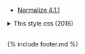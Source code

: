 - [Normalize 4.1.1](https://raw.githubusercontent.com/necolas/normalize.css/39c21b3678ff1ebd2aebc51ec56d55d18a5a68e3/normalize.css)

<details><summary>This style.css (2018)<br><br></summary>

{%- highlight css -%}
/*! normalize.css v4.1.1 | MIT License | github.com/necolas/normalize.css */

html {
	font-family: sans-serif;
	-ms-text-size-adjust: 100%;
	-webkit-text-size-adjust: 100%
}

body {
	margin: 0
}

article,
aside,
details,
figcaption,
figure,
footer,
header,
main,
menu,
nav,
section {
	display: block
}

summary {
	display: list-item
}

audio,
canvas,
progress,
video {
	display: inline-block
}

audio:not([controls]) {
	display: none;
	height: 0
}

progress {
	vertical-align: baseline
}

template,
[hidden] {
	display: none
}

a {
	background-color: transparent
}

a:active,
a:hover {
	outline-width: 0
}

abbr[title] {
	border-bottom: none;
	text-decoration: underline;
	text-decoration: underline dotted
}

b,
strong {
	font-weight: inherit
}

b,
strong {
	font-weight: bolder
}

dfn {
	font-style: italic
}

h1 {
	font-size: 2em;
	margin: 0.67em 0
}

mark {
	background-color: #ff0;
	color: #000
}

small {
	font-size: 80%
}

sub,
sup {
	font-size: 75%;
	line-height: 0;
	position: relative;
	vertical-align: baseline
}

sub {
	bottom: -0.25em
}

sup {
	top: -0.5em
}

img {
	border-style: none
}

svg:not(:root) {
	overflow: hidden
}

code,
kbd,
pre,
samp {
	font-family: monospace, monospace;
	font-size: 1em
}

figure {
	margin: 1em 40px
}

hr {
	box-sizing: content-box;
	height: 0;
	overflow: visible
}

button,
input,
select,
textarea {
	font: inherit;
	margin: 0
}

optgroup {
	font-weight: bold
}

button,
input {
	overflow: visible
}

button,
select {
	text-transform: none
}

button,
html [type="button"],
[type="reset"],
[type="submit"] {
	-webkit-appearance: button
}

button::-moz-focus-inner,
[type="button"]::-moz-focus-inner,
[type="reset"]::-moz-focus-inner,
[type="submit"]::-moz-focus-inner {
	border-style: none;
	padding: 0
}

button:-moz-focusring,
[type="button"]:-moz-focusring,
[type="reset"]:-moz-focusring,
[type="submit"]:-moz-focusring {
	outline: 1px dotted ButtonText
}

fieldset {
	border: 1px solid #c0c0c0;
	margin: 0 2px;
	padding: 0.35em 0.625em 0.75em
}

legend {
	box-sizing: border-box;
	color: inherit;
	display: table;
	max-width: 100%;
	padding: 0;
	white-space: normal
}

textarea {
	overflow: auto
}

[type="checkbox"],
[type="radio"] {
	box-sizing: border-box;
	padding: 0
}

[type="number"]::-webkit-inner-spin-button,
[type="number"]::-webkit-outer-spin-button {
	height: auto
}

[type="search"] {
	-webkit-appearance: textfield;
	outline-offset: -2px
}

[type="search"]::-webkit-search-cancel-button,
[type="search"]::-webkit-search-decoration {
	-webkit-appearance: none
}

::-webkit-input-placeholder {
	color: inherit;
	opacity: 0.54
}

::-webkit-file-upload-button {
	-webkit-appearance: button;
	font: inherit
}

* {
	box-sizing: border-box
}

input,
select,
textarea,
button {
	font-family: inherit;
	font-size: inherit;
	line-height: inherit
}

body {
	font-family: -apple-system, BlinkMacSystemFont, "Segoe UI", Helvetica, Arial, sans-serif, "Apple Color Emoji", "Segoe UI Emoji", "Segoe UI Symbol";
	font-size: 14px;
	line-height: 1.5;
	color: #24292e;
	background-color: #fff
}

a {
	color: #0366d6;
	text-decoration: none
}

a:hover {
	text-decoration: underline
}

b,
strong {
	font-weight: 600
}

hr,
.rule {
	height: 0;
	margin: 15px 0;
	overflow: hidden;
	background: transparent;
	border: 0;
	border-bottom: 1px solid #dfe2e5
}

hr::before,
.rule::before {
	display: table;
	content: ""
}

hr::after,
.rule::after {
	display: table;
	clear: both;
	content: ""
}

table {
	border-spacing: 0;
	border-collapse: collapse
}

td,
th {
	padding: 0
}

button {
	cursor: pointer;
	border-radius: 0
}

details summary {
	cursor: pointer
}

details:not([open])>*:not(summary) {
	display: none !important
}

h1,
h2,
h3,
h4,
h5,
h6 {
	margin-top: 0;
	margin-bottom: 0
}

h1 {
	font-size: 32px;
	font-weight: 600
}

h2 {
	font-size: 24px;
	font-weight: 600
}

h3 {
	font-size: 20px;
	font-weight: 600
}

h4 {
	font-size: 16px;
	font-weight: 600
}

h5 {
	font-size: 14px;
	font-weight: 600
}

h6 {
	font-size: 12px;
	font-weight: 600
}

p {
	margin-top: 0;
	margin-bottom: 10px
}

small {
	font-size: 90%
}

blockquote {
	margin: 0
}

ul,
ol {
	padding-left: 0;
	margin-top: 0;
	margin-bottom: 0
}

ol ol,
ul ol {
	list-style-type: lower-roman
}

ul ul ol,
ul ol ol,
ol ul ol,
ol ol ol {
	list-style-type: lower-alpha
}

dd {
	margin-left: 0
}

tt,
code {
	font-family: "SFMono-Regular", Consolas, "Liberation Mono", Menlo, Courier, monospace;
	font-size: 12px
}

pre {
	margin-top: 0;
	margin-bottom: 0;
	font-family: "SFMono-Regular", Consolas, "Liberation Mono", Menlo, Courier, monospace;
	font-size: 12px
}

.octicon {
	vertical-align: text-bottom
}

.anim-fade-in {
	animation-name: fade-in;
	animation-duration: 1s;
	animation-timing-function: ease-in-out
}

.anim-fade-in.fast {
	animation-duration: 300ms
}

@keyframes fade-in {
	0% {
		opacity: 0
	}
	100% {
		opacity: 1
	}
}

.anim-fade-out {
	animation-name: fade-out;
	animation-duration: 1s;
	animation-timing-function: ease-out
}

.anim-fade-out.fast {
	animation-duration: 0.3s
}

@keyframes fade-out {
	0% {
		opacity: 1
	}
	100% {
		opacity: 0
	}
}

.anim-fade-up {
	opacity: 0;
	animation-name: fade-up;
	animation-duration: 0.3s;
	animation-fill-mode: forwards;
	animation-timing-function: ease-out;
	animation-delay: 1s
}

@keyframes fade-up {
	0% {
		opacity: 0.8;
		transform: translateY(100%)
	}
	100% {
		opacity: 1;
		transform: translateY(0)
	}
}

.anim-fade-down {
	animation-name: fade-down;
	animation-duration: 0.3s;
	animation-fill-mode: forwards;
	animation-timing-function: ease-in
}

@keyframes fade-down {
	0% {
		opacity: 1;
		transform: translateY(0)
	}
	100% {
		opacity: 0.5;
		transform: translateY(100%)
	}
}

.anim-grow-x {
	width: 0%;
	animation-name: grow-x;
	animation-duration: 0.3s;
	animation-fill-mode: forwards;
	animation-timing-function: ease;
	animation-delay: 0.5s
}

@keyframes grow-x {
	to {
		width: 100%
	}
}

.anim-shrink-x {
	animation-name: shrink-x;
	animation-duration: 0.3s;
	animation-fill-mode: forwards;
	animation-timing-function: ease-in-out;
	animation-delay: 0.5s
}

@keyframes shrink-x {
	to {
		width: 0%
	}
}

.anim-scale-in {
	animation-name: scale-in;
	animation-duration: 0.15s;
	animation-timing-function: cubic-bezier(0.2, 0, 0.13, 1.5)
}

@keyframes scale-in {
	0% {
		opacity: 0;
		transform: scale(0.5)
	}
	100% {
		opacity: 1;
		transform: scale(1)
	}
}

.anim-pulse {
	animation-name: pulse;
	animation-duration: 2s;
	animation-timing-function: linear;
	animation-iteration-count: infinite
}

@keyframes pulse {
	0% {
		opacity: 0.3
	}
	10% {
		opacity: 1
	}
	100% {
		opacity: 0.3
	}
}

.anim-pulse-in {
	animation-name: pulse-in;
	animation-duration: 0.5s
}

@keyframes pulse-in {
	0% {
		transform: scale3d(1, 1, 1)
	}
	50% {
		transform: scale3d(1.1, 1.1, 1.1)
	}
	100% {
		transform: scale3d(1, 1, 1)
	}
}

.hover-grow {
	transition: transform 0.3s
}

.hover-grow:hover {
	transform: scale(1.025)
}

.border {
	border: 1px #e1e4e8 solid !important
}

.border-top {
	border-top: 1px #e1e4e8 solid !important
}

.border-right {
	border-right: 1px #e1e4e8 solid !important
}

.border-bottom {
	border-bottom: 1px #e1e4e8 solid !important
}

.border-left {
	border-left: 1px #e1e4e8 solid !important
}

.border-y {
	border-top: 1px #e1e4e8 solid !important;
	border-bottom: 1px #e1e4e8 solid !important
}

.border-dashed {
	border-style: dashed !important
}

.border-blue {
	border-color: #0366d6 !important
}

.border-blue-light {
	border-color: #c8e1ff !important
}

.border-green {
	border-color: #34d058 !important
}

.border-green-light {
	border-color: #a2cbac !important
}

.border-red {
	border-color: #d73a49 !important
}

.border-red-light {
	border-color: #cea0a5 !important
}

.border-purple {
	border-color: #6f42c1 !important
}

.border-yellow {
	border-color: #d9d0a5 !important
}

.border-gray-light {
	border-color: #eaecef !important
}

.border-gray-dark {
	border-color: #d1d5da !important
}

.border-black-fade {
	border-color: rgba(27, 31, 35, 0.15) !important
}

.border-0 {
	border: 0 !important
}

.border-top-0 {
	border-top: 0 !important
}

.border-right-0 {
	border-right: 0 !important
}

.border-bottom-0 {
	border-bottom: 0 !important
}

.border-left-0 {
	border-left: 0 !important
}

.rounded-0 {
	border-radius: 0 !important
}

.rounded-1 {
	border-radius: 3px !important
}

.rounded-2 {
	border-radius: 6px !important
}

.circle {
	border-radius: 50% !important
}

.box-shadow {
	box-shadow: 0 1px 1px rgba(27, 31, 35, 0.1) !important
}

.box-shadow-medium {
	box-shadow: 0 1px 5px rgba(27, 31, 35, 0.15) !important
}

.box-shadow-large {
	box-shadow: 0 1px 15px rgba(27, 31, 35, 0.15) !important
}

.box-shadow-extra-large {
	box-shadow: 0 10px 50px rgba(27, 31, 35, 0.07) !important
}

.box-shadow-none {
	box-shadow: none !important
}

.bg-white {
	background-color: #fff !important
}

.bg-blue {
	background-color: #0366d6 !important
}

.bg-blue-light {
	background-color: #f1f8ff !important
}

.bg-gray-dark {
	background-color: #24292e !important
}

.bg-gray {
	background-color: #f6f8fa !important
}

.bg-gray-light {
	background-color: #fafbfc !important
}

.bg-green {
	background-color: #28a745 !important
}

.bg-green-light {
	background-color: #dcffe4 !important
}

.bg-red {
	background-color: #d73a49 !important
}

.bg-red-light {
	background-color: #ffdce0 !important
}

.bg-yellow {
	background-color: #ffd33d !important
}

.bg-yellow-light {
	background-color: #fff5b1 !important
}

.bg-purple {
	background-color: #6f42c1 !important
}

.bg-purple-light {
	background-color: #f5f0ff !important
}

.bg-shade-gradient {
	background-image: linear-gradient(180deg, rgba(27, 31, 35, 0.065), rgba(27, 31, 35, 0)) !important;
	background-repeat: no-repeat !important;
	background-size: 100% 200px !important
}

.text-blue {
	color: #0366d6 !important
}

.text-red {
	color: #cb2431 !important
}

.text-gray-light {
	color: #6a737d !important
}

.text-gray {
	color: #586069 !important
}

.text-gray-dark {
	color: #24292e !important
}

.text-green {
	color: #28a745 !important
}

.text-orange {
	color: #a04100 !important
}

.text-orange-light {
	color: #e36209 !important
}

.text-purple {
	color: #6f42c1 !important
}

.text-white {
	color: #fff !important
}

.text-inherit {
	color: inherit !important
}

.text-pending {
	color: #b08800 !important
}

.bg-pending {
	color: #dbab09 !important
}

.link-gray {
	color: #586069 !important
}

.link-gray:hover {
	color: #0366d6 !important
}

.link-gray-dark {
	color: #24292e !important
}

.link-gray-dark:hover {
	color: #0366d6 !important
}

.link-hover-blue:hover {
	color: #0366d6 !important
}

.muted-link {
	color: #586069 !important
}

.muted-link:hover {
	color: #0366d6 !important;
	text-decoration: none
}

.flex-row {
	flex-direction: row !important
}

.flex-row-reverse {
	flex-direction: row-reverse !important
}

.flex-column {
	flex-direction: column !important
}

.flex-wrap {
	flex-wrap: wrap !important
}

.flex-nowrap {
	flex-wrap: nowrap !important
}

.flex-justify-start {
	justify-content: flex-start !important
}

.flex-justify-end {
	justify-content: flex-end !important
}

.flex-justify-center {
	justify-content: center !important
}

.flex-justify-between {
	justify-content: space-between !important
}

.flex-justify-around {
	justify-content: space-around !important
}

.flex-items-start {
	align-items: flex-start !important
}

.flex-items-end {
	align-items: flex-end !important
}

.flex-items-center {
	align-items: center !important
}

.flex-items-baseline {
	align-items: baseline !important
}

.flex-items-stretch {
	align-items: stretch !important
}

.flex-content-start {
	align-content: flex-start !important
}

.flex-content-end {
	align-content: flex-end !important
}

.flex-content-center {
	align-content: center !important
}

.flex-content-between {
	align-content: space-between !important
}

.flex-content-around {
	align-content: space-around !important
}

.flex-content-stretch {
	align-content: stretch !important
}

.flex-auto {
	flex: 1 1 auto !important
}

.flex-shrink-0 {
	flex-shrink: 0 !important
}

.flex-self-auto {
	align-self: auto !important
}

.flex-self-start {
	align-self: flex-start !important
}

.flex-self-end {
	align-self: flex-end !important
}

.flex-self-center {
	align-self: center !important
}

.flex-self-baseline {
	align-self: baseline !important
}

.flex-self-stretch {
	align-self: stretch !important
}

.flex-item-equal {
	flex-grow: 1;
	flex-basis: 0
}

@media (min-width: 544px) {
	.flex-sm-row {
		flex-direction: row !important
	}
	.flex-sm-row-reverse {
		flex-direction: row-reverse !important
	}
	.flex-sm-column {
		flex-direction: column !important
	}
	.flex-sm-wrap {
		flex-wrap: wrap !important
	}
	.flex-sm-nowrap {
		flex-wrap: nowrap !important
	}
	.flex-sm-justify-start {
		justify-content: flex-start !important
	}
	.flex-sm-justify-end {
		justify-content: flex-end !important
	}
	.flex-sm-justify-center {
		justify-content: center !important
	}
	.flex-sm-justify-between {
		justify-content: space-between !important
	}
	.flex-sm-justify-around {
		justify-content: space-around !important
	}
	.flex-sm-items-start {
		align-items: flex-start !important
	}
	.flex-sm-items-end {
		align-items: flex-end !important
	}
	.flex-sm-items-center {
		align-items: center !important
	}
	.flex-sm-items-baseline {
		align-items: baseline !important
	}
	.flex-sm-items-stretch {
		align-items: stretch !important
	}
	.flex-sm-content-start {
		align-content: flex-start !important
	}
	.flex-sm-content-end {
		align-content: flex-end !important
	}
	.flex-sm-content-center {
		align-content: center !important
	}
	.flex-sm-content-between {
		align-content: space-between !important
	}
	.flex-sm-content-around {
		align-content: space-around !important
	}
	.flex-sm-content-stretch {
		align-content: stretch !important
	}
	.flex-sm-auto {
		flex: 1 1 auto !important
	}
	.flex-sm-shrink-0 {
		flex-shrink: 0 !important
	}
	.flex-sm-self-auto {
		align-self: auto !important
	}
	.flex-sm-self-start {
		align-self: flex-start !important
	}
	.flex-sm-self-end {
		align-self: flex-end !important
	}
	.flex-sm-self-center {
		align-self: center !important
	}
	.flex-sm-self-baseline {
		align-self: baseline !important
	}
	.flex-sm-self-stretch {
		align-self: stretch !important
	}
	.flex-sm-item-equal {
		flex-grow: 1;
		flex-basis: 0
	}
}

@media (min-width: 768px) {
	.flex-md-row {
		flex-direction: row !important
	}
	.flex-md-row-reverse {
		flex-direction: row-reverse !important
	}
	.flex-md-column {
		flex-direction: column !important
	}
	.flex-md-wrap {
		flex-wrap: wrap !important
	}
	.flex-md-nowrap {
		flex-wrap: nowrap !important
	}
	.flex-md-justify-start {
		justify-content: flex-start !important
	}
	.flex-md-justify-end {
		justify-content: flex-end !important
	}
	.flex-md-justify-center {
		justify-content: center !important
	}
	.flex-md-justify-between {
		justify-content: space-between !important
	}
	.flex-md-justify-around {
		justify-content: space-around !important
	}
	.flex-md-items-start {
		align-items: flex-start !important
	}
	.flex-md-items-end {
		align-items: flex-end !important
	}
	.flex-md-items-center {
		align-items: center !important
	}
	.flex-md-items-baseline {
		align-items: baseline !important
	}
	.flex-md-items-stretch {
		align-items: stretch !important
	}
	.flex-md-content-start {
		align-content: flex-start !important
	}
	.flex-md-content-end {
		align-content: flex-end !important
	}
	.flex-md-content-center {
		align-content: center !important
	}
	.flex-md-content-between {
		align-content: space-between !important
	}
	.flex-md-content-around {
		align-content: space-around !important
	}
	.flex-md-content-stretch {
		align-content: stretch !important
	}
	.flex-md-auto {
		flex: 1 1 auto !important
	}
	.flex-md-shrink-0 {
		flex-shrink: 0 !important
	}
	.flex-md-self-auto {
		align-self: auto !important
	}
	.flex-md-self-start {
		align-self: flex-start !important
	}
	.flex-md-self-end {
		align-self: flex-end !important
	}
	.flex-md-self-center {
		align-self: center !important
	}
	.flex-md-self-baseline {
		align-self: baseline !important
	}
	.flex-md-self-stretch {
		align-self: stretch !important
	}
	.flex-md-item-equal {
		flex-grow: 1;
		flex-basis: 0
	}
}

@media (min-width: 1012px) {
	.flex-lg-row {
		flex-direction: row !important
	}
	.flex-lg-row-reverse {
		flex-direction: row-reverse !important
	}
	.flex-lg-column {
		flex-direction: column !important
	}
	.flex-lg-wrap {
		flex-wrap: wrap !important
	}
	.flex-lg-nowrap {
		flex-wrap: nowrap !important
	}
	.flex-lg-justify-start {
		justify-content: flex-start !important
	}
	.flex-lg-justify-end {
		justify-content: flex-end !important
	}
	.flex-lg-justify-center {
		justify-content: center !important
	}
	.flex-lg-justify-between {
		justify-content: space-between !important
	}
	.flex-lg-justify-around {
		justify-content: space-around !important
	}
	.flex-lg-items-start {
		align-items: flex-start !important
	}
	.flex-lg-items-end {
		align-items: flex-end !important
	}
	.flex-lg-items-center {
		align-items: center !important
	}
	.flex-lg-items-baseline {
		align-items: baseline !important
	}
	.flex-lg-items-stretch {
		align-items: stretch !important
	}
	.flex-lg-content-start {
		align-content: flex-start !important
	}
	.flex-lg-content-end {
		align-content: flex-end !important
	}
	.flex-lg-content-center {
		align-content: center !important
	}
	.flex-lg-content-between {
		align-content: space-between !important
	}
	.flex-lg-content-around {
		align-content: space-around !important
	}
	.flex-lg-content-stretch {
		align-content: stretch !important
	}
	.flex-lg-auto {
		flex: 1 1 auto !important
	}
	.flex-lg-shrink-0 {
		flex-shrink: 0 !important
	}
	.flex-lg-self-auto {
		align-self: auto !important
	}
	.flex-lg-self-start {
		align-self: flex-start !important
	}
	.flex-lg-self-end {
		align-self: flex-end !important
	}
	.flex-lg-self-center {
		align-self: center !important
	}
	.flex-lg-self-baseline {
		align-self: baseline !important
	}
	.flex-lg-self-stretch {
		align-self: stretch !important
	}
	.flex-lg-item-equal {
		flex-grow: 1;
		flex-basis: 0
	}
}

@media (min-width: 1280px) {
	.flex-xl-row {
		flex-direction: row !important
	}
	.flex-xl-row-reverse {
		flex-direction: row-reverse !important
	}
	.flex-xl-column {
		flex-direction: column !important
	}
	.flex-xl-wrap {
		flex-wrap: wrap !important
	}
	.flex-xl-nowrap {
		flex-wrap: nowrap !important
	}
	.flex-xl-justify-start {
		justify-content: flex-start !important
	}
	.flex-xl-justify-end {
		justify-content: flex-end !important
	}
	.flex-xl-justify-center {
		justify-content: center !important
	}
	.flex-xl-justify-between {
		justify-content: space-between !important
	}
	.flex-xl-justify-around {
		justify-content: space-around !important
	}
	.flex-xl-items-start {
		align-items: flex-start !important
	}
	.flex-xl-items-end {
		align-items: flex-end !important
	}
	.flex-xl-items-center {
		align-items: center !important
	}
	.flex-xl-items-baseline {
		align-items: baseline !important
	}
	.flex-xl-items-stretch {
		align-items: stretch !important
	}
	.flex-xl-content-start {
		align-content: flex-start !important
	}
	.flex-xl-content-end {
		align-content: flex-end !important
	}
	.flex-xl-content-center {
		align-content: center !important
	}
	.flex-xl-content-between {
		align-content: space-between !important
	}
	.flex-xl-content-around {
		align-content: space-around !important
	}
	.flex-xl-content-stretch {
		align-content: stretch !important
	}
	.flex-xl-auto {
		flex: 1 1 auto !important
	}
	.flex-xl-shrink-0 {
		flex-shrink: 0 !important
	}
	.flex-xl-self-auto {
		align-self: auto !important
	}
	.flex-xl-self-start {
		align-self: flex-start !important
	}
	.flex-xl-self-end {
		align-self: flex-end !important
	}
	.flex-xl-self-center {
		align-self: center !important
	}
	.flex-xl-self-baseline {
		align-self: baseline !important
	}
	.flex-xl-self-stretch {
		align-self: stretch !important
	}
	.flex-xl-item-equal {
		flex-grow: 1;
		flex-basis: 0
	}
}

.position-static {
	position: static !important
}

.position-relative {
	position: relative !important
}

.position-absolute {
	position: absolute !important
}

.position-fixed {
	position: fixed !important
}

.top-0 {
	top: 0 !important
}

.right-0 {
	right: 0 !important
}

.bottom-0 {
	bottom: 0 !important
}

.left-0 {
	left: 0 !important
}

.v-align-middle {
	vertical-align: middle !important
}

.v-align-top {
	vertical-align: top !important
}

.v-align-bottom {
	vertical-align: bottom !important
}

.v-align-text-top {
	vertical-align: text-top !important
}

.v-align-text-bottom {
	vertical-align: text-bottom !important
}

.v-align-baseline {
	vertical-align: baseline !important
}

.overflow-hidden {
	overflow: hidden !important
}

.overflow-scroll {
	overflow: scroll !important
}

.overflow-auto {
	overflow: auto !important
}

.clearfix::before {
	display: table;
	content: ""
}

.clearfix::after {
	display: table;
	clear: both;
	content: ""
}

.float-right {
	float: right !important
}

.float-left {
	float: left !important
}

.float-none {
	float: none !important
}

@media (min-width: 544px) {
	.float-sm-left {
		float: left !important
	}
	.float-sm-right {
		float: right !important
	}
	.float-sm-none {
		float: none !important
	}
}

@media (min-width: 768px) {
	.float-md-left {
		float: left !important
	}
	.float-md-right {
		float: right !important
	}
	.float-md-none {
		float: none !important
	}
}

@media (min-width: 1012px) {
	.float-lg-left {
		float: left !important
	}
	.float-lg-right {
		float: right !important
	}
	.float-lg-none {
		float: none !important
	}
}

@media (min-width: 1280px) {
	.float-xl-left {
		float: left !important
	}
	.float-xl-right {
		float: right !important
	}
	.float-xl-none {
		float: none !important
	}
}

.width-fit {
	max-width: 100% !important
}

.width-full {
	width: 100% !important
}

.height-fit {
	max-height: 100% !important
}

.height-full {
	height: 100% !important
}

.min-width-0 {
	min-width: 0 !important
}

.direction-rtl {
	direction: rtl !important
}

.direction-ltr {
	direction: ltr !important
}

@media (min-width: 544px) {
	.direction-sm-rtl {
		direction: rtl !important
	}
	.direction-sm-ltr {
		direction: ltr !important
	}
}

@media (min-width: 768px) {
	.direction-md-rtl {
		direction: rtl !important
	}
	.direction-md-ltr {
		direction: ltr !important
	}
}

@media (min-width: 1012px) {
	.direction-lg-rtl {
		direction: rtl !important
	}
	.direction-lg-ltr {
		direction: ltr !important
	}
}

@media (min-width: 1280px) {
	.direction-xl-rtl {
		direction: rtl !important
	}
	.direction-xl-ltr {
		direction: ltr !important
	}
}

.m-0 {
	margin: 0 !important
}

.mt-0 {
	margin-top: 0 !important
}

.mr-0 {
	margin-right: 0 !important
}

.mb-0 {
	margin-bottom: 0 !important
}

.ml-0 {
	margin-left: 0 !important
}

.mt-n0 {
	margin-top: -0 !important
}

.mr-n0 {
	margin-right: -0 !important
}

.mb-n0 {
	margin-bottom: -0 !important
}

.ml-n0 {
	margin-left: -0 !important
}

.mx-0 {
	margin-right: 0 !important;
	margin-left: 0 !important
}

.my-0 {
	margin-top: 0 !important;
	margin-bottom: 0 !important
}

.m-1 {
	margin: 4px !important
}

.mt-1 {
	margin-top: 4px !important
}

.mr-1 {
	margin-right: 4px !important
}

.mb-1 {
	margin-bottom: 4px !important
}

.ml-1 {
	margin-left: 4px !important
}

.mt-n1 {
	margin-top: -4px !important
}

.mr-n1 {
	margin-right: -4px !important
}

.mb-n1 {
	margin-bottom: -4px !important
}

.ml-n1 {
	margin-left: -4px !important
}

.mx-1 {
	margin-right: 4px !important;
	margin-left: 4px !important
}

.my-1 {
	margin-top: 4px !important;
	margin-bottom: 4px !important
}

.m-2 {
	margin: 8px !important
}

.mt-2 {
	margin-top: 8px !important
}

.mr-2 {
	margin-right: 8px !important
}

.mb-2 {
	margin-bottom: 8px !important
}

.ml-2 {
	margin-left: 8px !important
}

.mt-n2 {
	margin-top: -8px !important
}

.mr-n2 {
	margin-right: -8px !important
}

.mb-n2 {
	margin-bottom: -8px !important
}

.ml-n2 {
	margin-left: -8px !important
}

.mx-2 {
	margin-right: 8px !important;
	margin-left: 8px !important
}

.my-2 {
	margin-top: 8px !important;
	margin-bottom: 8px !important
}

.m-3 {
	margin: 16px !important
}

.mt-3 {
	margin-top: 16px !important
}

.mr-3 {
	margin-right: 16px !important
}

.mb-3 {
	margin-bottom: 16px !important
}

.ml-3 {
	margin-left: 16px !important
}

.mt-n3 {
	margin-top: -16px !important
}

.mr-n3 {
	margin-right: -16px !important
}

.mb-n3 {
	margin-bottom: -16px !important
}

.ml-n3 {
	margin-left: -16px !important
}

.mx-3 {
	margin-right: 16px !important;
	margin-left: 16px !important
}

.my-3 {
	margin-top: 16px !important;
	margin-bottom: 16px !important
}

.m-4 {
	margin: 24px !important
}

.mt-4 {
	margin-top: 24px !important
}

.mr-4 {
	margin-right: 24px !important
}

.mb-4 {
	margin-bottom: 24px !important
}

.ml-4 {
	margin-left: 24px !important
}

.mt-n4 {
	margin-top: -24px !important
}

.mr-n4 {
	margin-right: -24px !important
}

.mb-n4 {
	margin-bottom: -24px !important
}

.ml-n4 {
	margin-left: -24px !important
}

.mx-4 {
	margin-right: 24px !important;
	margin-left: 24px !important
}

.my-4 {
	margin-top: 24px !important;
	margin-bottom: 24px !important
}

.m-5 {
	margin: 32px !important
}

.mt-5 {
	margin-top: 32px !important
}

.mr-5 {
	margin-right: 32px !important
}

.mb-5 {
	margin-bottom: 32px !important
}

.ml-5 {
	margin-left: 32px !important
}

.mt-n5 {
	margin-top: -32px !important
}

.mr-n5 {
	margin-right: -32px !important
}

.mb-n5 {
	margin-bottom: -32px !important
}

.ml-n5 {
	margin-left: -32px !important
}

.mx-5 {
	margin-right: 32px !important;
	margin-left: 32px !important
}

.my-5 {
	margin-top: 32px !important;
	margin-bottom: 32px !important
}

.m-6 {
	margin: 40px !important
}

.mt-6 {
	margin-top: 40px !important
}

.mr-6 {
	margin-right: 40px !important
}

.mb-6 {
	margin-bottom: 40px !important
}

.ml-6 {
	margin-left: 40px !important
}

.mt-n6 {
	margin-top: -40px !important
}

.mr-n6 {
	margin-right: -40px !important
}

.mb-n6 {
	margin-bottom: -40px !important
}

.ml-n6 {
	margin-left: -40px !important
}

.mx-6 {
	margin-right: 40px !important;
	margin-left: 40px !important
}

.my-6 {
	margin-top: 40px !important;
	margin-bottom: 40px !important
}

.mx-auto {
	margin-right: auto !important;
	margin-left: auto !important
}

@media (min-width: 544px) {
	.m-sm-0 {
		margin: 0 !important
	}
	.mt-sm-0 {
		margin-top: 0 !important
	}
	.mr-sm-0 {
		margin-right: 0 !important
	}
	.mb-sm-0 {
		margin-bottom: 0 !important
	}
	.ml-sm-0 {
		margin-left: 0 !important
	}
	.mt-sm-n0 {
		margin-top: -0 !important
	}
	.mr-sm-n0 {
		margin-right: -0 !important
	}
	.mb-sm-n0 {
		margin-bottom: -0 !important
	}
	.ml-sm-n0 {
		margin-left: -0 !important
	}
	.mx-sm-0 {
		margin-right: 0 !important;
		margin-left: 0 !important
	}
	.my-sm-0 {
		margin-top: 0 !important;
		margin-bottom: 0 !important
	}
}

@media (min-width: 544px) {
	.m-sm-1 {
		margin: 4px !important
	}
	.mt-sm-1 {
		margin-top: 4px !important
	}
	.mr-sm-1 {
		margin-right: 4px !important
	}
	.mb-sm-1 {
		margin-bottom: 4px !important
	}
	.ml-sm-1 {
		margin-left: 4px !important
	}
	.mt-sm-n1 {
		margin-top: -4px !important
	}
	.mr-sm-n1 {
		margin-right: -4px !important
	}
	.mb-sm-n1 {
		margin-bottom: -4px !important
	}
	.ml-sm-n1 {
		margin-left: -4px !important
	}
	.mx-sm-1 {
		margin-right: 4px !important;
		margin-left: 4px !important
	}
	.my-sm-1 {
		margin-top: 4px !important;
		margin-bottom: 4px !important
	}
}

@media (min-width: 544px) {
	.m-sm-2 {
		margin: 8px !important
	}
	.mt-sm-2 {
		margin-top: 8px !important
	}
	.mr-sm-2 {
		margin-right: 8px !important
	}
	.mb-sm-2 {
		margin-bottom: 8px !important
	}
	.ml-sm-2 {
		margin-left: 8px !important
	}
	.mt-sm-n2 {
		margin-top: -8px !important
	}
	.mr-sm-n2 {
		margin-right: -8px !important
	}
	.mb-sm-n2 {
		margin-bottom: -8px !important
	}
	.ml-sm-n2 {
		margin-left: -8px !important
	}
	.mx-sm-2 {
		margin-right: 8px !important;
		margin-left: 8px !important
	}
	.my-sm-2 {
		margin-top: 8px !important;
		margin-bottom: 8px !important
	}
}

@media (min-width: 544px) {
	.m-sm-3 {
		margin: 16px !important
	}
	.mt-sm-3 {
		margin-top: 16px !important
	}
	.mr-sm-3 {
		margin-right: 16px !important
	}
	.mb-sm-3 {
		margin-bottom: 16px !important
	}
	.ml-sm-3 {
		margin-left: 16px !important
	}
	.mt-sm-n3 {
		margin-top: -16px !important
	}
	.mr-sm-n3 {
		margin-right: -16px !important
	}
	.mb-sm-n3 {
		margin-bottom: -16px !important
	}
	.ml-sm-n3 {
		margin-left: -16px !important
	}
	.mx-sm-3 {
		margin-right: 16px !important;
		margin-left: 16px !important
	}
	.my-sm-3 {
		margin-top: 16px !important;
		margin-bottom: 16px !important
	}
}

@media (min-width: 544px) {
	.m-sm-4 {
		margin: 24px !important
	}
	.mt-sm-4 {
		margin-top: 24px !important
	}
	.mr-sm-4 {
		margin-right: 24px !important
	}
	.mb-sm-4 {
		margin-bottom: 24px !important
	}
	.ml-sm-4 {
		margin-left: 24px !important
	}
	.mt-sm-n4 {
		margin-top: -24px !important
	}
	.mr-sm-n4 {
		margin-right: -24px !important
	}
	.mb-sm-n4 {
		margin-bottom: -24px !important
	}
	.ml-sm-n4 {
		margin-left: -24px !important
	}
	.mx-sm-4 {
		margin-right: 24px !important;
		margin-left: 24px !important
	}
	.my-sm-4 {
		margin-top: 24px !important;
		margin-bottom: 24px !important
	}
}

@media (min-width: 544px) {
	.m-sm-5 {
		margin: 32px !important
	}
	.mt-sm-5 {
		margin-top: 32px !important
	}
	.mr-sm-5 {
		margin-right: 32px !important
	}
	.mb-sm-5 {
		margin-bottom: 32px !important
	}
	.ml-sm-5 {
		margin-left: 32px !important
	}
	.mt-sm-n5 {
		margin-top: -32px !important
	}
	.mr-sm-n5 {
		margin-right: -32px !important
	}
	.mb-sm-n5 {
		margin-bottom: -32px !important
	}
	.ml-sm-n5 {
		margin-left: -32px !important
	}
	.mx-sm-5 {
		margin-right: 32px !important;
		margin-left: 32px !important
	}
	.my-sm-5 {
		margin-top: 32px !important;
		margin-bottom: 32px !important
	}
}

@media (min-width: 544px) {
	.m-sm-6 {
		margin: 40px !important
	}
	.mt-sm-6 {
		margin-top: 40px !important
	}
	.mr-sm-6 {
		margin-right: 40px !important
	}
	.mb-sm-6 {
		margin-bottom: 40px !important
	}
	.ml-sm-6 {
		margin-left: 40px !important
	}
	.mt-sm-n6 {
		margin-top: -40px !important
	}
	.mr-sm-n6 {
		margin-right: -40px !important
	}
	.mb-sm-n6 {
		margin-bottom: -40px !important
	}
	.ml-sm-n6 {
		margin-left: -40px !important
	}
	.mx-sm-6 {
		margin-right: 40px !important;
		margin-left: 40px !important
	}
	.my-sm-6 {
		margin-top: 40px !important;
		margin-bottom: 40px !important
	}
}

@media (min-width: 768px) {
	.m-md-0 {
		margin: 0 !important
	}
	.mt-md-0 {
		margin-top: 0 !important
	}
	.mr-md-0 {
		margin-right: 0 !important
	}
	.mb-md-0 {
		margin-bottom: 0 !important
	}
	.ml-md-0 {
		margin-left: 0 !important
	}
	.mt-md-n0 {
		margin-top: -0 !important
	}
	.mr-md-n0 {
		margin-right: -0 !important
	}
	.mb-md-n0 {
		margin-bottom: -0 !important
	}
	.ml-md-n0 {
		margin-left: -0 !important
	}
	.mx-md-0 {
		margin-right: 0 !important;
		margin-left: 0 !important
	}
	.my-md-0 {
		margin-top: 0 !important;
		margin-bottom: 0 !important
	}
}

@media (min-width: 768px) {
	.m-md-1 {
		margin: 4px !important
	}
	.mt-md-1 {
		margin-top: 4px !important
	}
	.mr-md-1 {
		margin-right: 4px !important
	}
	.mb-md-1 {
		margin-bottom: 4px !important
	}
	.ml-md-1 {
		margin-left: 4px !important
	}
	.mt-md-n1 {
		margin-top: -4px !important
	}
	.mr-md-n1 {
		margin-right: -4px !important
	}
	.mb-md-n1 {
		margin-bottom: -4px !important
	}
	.ml-md-n1 {
		margin-left: -4px !important
	}
	.mx-md-1 {
		margin-right: 4px !important;
		margin-left: 4px !important
	}
	.my-md-1 {
		margin-top: 4px !important;
		margin-bottom: 4px !important
	}
}

@media (min-width: 768px) {
	.m-md-2 {
		margin: 8px !important
	}
	.mt-md-2 {
		margin-top: 8px !important
	}
	.mr-md-2 {
		margin-right: 8px !important
	}
	.mb-md-2 {
		margin-bottom: 8px !important
	}
	.ml-md-2 {
		margin-left: 8px !important
	}
	.mt-md-n2 {
		margin-top: -8px !important
	}
	.mr-md-n2 {
		margin-right: -8px !important
	}
	.mb-md-n2 {
		margin-bottom: -8px !important
	}
	.ml-md-n2 {
		margin-left: -8px !important
	}
	.mx-md-2 {
		margin-right: 8px !important;
		margin-left: 8px !important
	}
	.my-md-2 {
		margin-top: 8px !important;
		margin-bottom: 8px !important
	}
}

@media (min-width: 768px) {
	.m-md-3 {
		margin: 16px !important
	}
	.mt-md-3 {
		margin-top: 16px !important
	}
	.mr-md-3 {
		margin-right: 16px !important
	}
	.mb-md-3 {
		margin-bottom: 16px !important
	}
	.ml-md-3 {
		margin-left: 16px !important
	}
	.mt-md-n3 {
		margin-top: -16px !important
	}
	.mr-md-n3 {
		margin-right: -16px !important
	}
	.mb-md-n3 {
		margin-bottom: -16px !important
	}
	.ml-md-n3 {
		margin-left: -16px !important
	}
	.mx-md-3 {
		margin-right: 16px !important;
		margin-left: 16px !important
	}
	.my-md-3 {
		margin-top: 16px !important;
		margin-bottom: 16px !important
	}
}

@media (min-width: 768px) {
	.m-md-4 {
		margin: 24px !important
	}
	.mt-md-4 {
		margin-top: 24px !important
	}
	.mr-md-4 {
		margin-right: 24px !important
	}
	.mb-md-4 {
		margin-bottom: 24px !important
	}
	.ml-md-4 {
		margin-left: 24px !important
	}
	.mt-md-n4 {
		margin-top: -24px !important
	}
	.mr-md-n4 {
		margin-right: -24px !important
	}
	.mb-md-n4 {
		margin-bottom: -24px !important
	}
	.ml-md-n4 {
		margin-left: -24px !important
	}
	.mx-md-4 {
		margin-right: 24px !important;
		margin-left: 24px !important
	}
	.my-md-4 {
		margin-top: 24px !important;
		margin-bottom: 24px !important
	}
}

@media (min-width: 768px) {
	.m-md-5 {
		margin: 32px !important
	}
	.mt-md-5 {
		margin-top: 32px !important
	}
	.mr-md-5 {
		margin-right: 32px !important
	}
	.mb-md-5 {
		margin-bottom: 32px !important
	}
	.ml-md-5 {
		margin-left: 32px !important
	}
	.mt-md-n5 {
		margin-top: -32px !important
	}
	.mr-md-n5 {
		margin-right: -32px !important
	}
	.mb-md-n5 {
		margin-bottom: -32px !important
	}
	.ml-md-n5 {
		margin-left: -32px !important
	}
	.mx-md-5 {
		margin-right: 32px !important;
		margin-left: 32px !important
	}
	.my-md-5 {
		margin-top: 32px !important;
		margin-bottom: 32px !important
	}
}

@media (min-width: 768px) {
	.m-md-6 {
		margin: 40px !important
	}
	.mt-md-6 {
		margin-top: 40px !important
	}
	.mr-md-6 {
		margin-right: 40px !important
	}
	.mb-md-6 {
		margin-bottom: 40px !important
	}
	.ml-md-6 {
		margin-left: 40px !important
	}
	.mt-md-n6 {
		margin-top: -40px !important
	}
	.mr-md-n6 {
		margin-right: -40px !important
	}
	.mb-md-n6 {
		margin-bottom: -40px !important
	}
	.ml-md-n6 {
		margin-left: -40px !important
	}
	.mx-md-6 {
		margin-right: 40px !important;
		margin-left: 40px !important
	}
	.my-md-6 {
		margin-top: 40px !important;
		margin-bottom: 40px !important
	}
}

@media (min-width: 1012px) {
	.m-lg-0 {
		margin: 0 !important
	}
	.mt-lg-0 {
		margin-top: 0 !important
	}
	.mr-lg-0 {
		margin-right: 0 !important
	}
	.mb-lg-0 {
		margin-bottom: 0 !important
	}
	.ml-lg-0 {
		margin-left: 0 !important
	}
	.mt-lg-n0 {
		margin-top: -0 !important
	}
	.mr-lg-n0 {
		margin-right: -0 !important
	}
	.mb-lg-n0 {
		margin-bottom: -0 !important
	}
	.ml-lg-n0 {
		margin-left: -0 !important
	}
	.mx-lg-0 {
		margin-right: 0 !important;
		margin-left: 0 !important
	}
	.my-lg-0 {
		margin-top: 0 !important;
		margin-bottom: 0 !important
	}
}

@media (min-width: 1012px) {
	.m-lg-1 {
		margin: 4px !important
	}
	.mt-lg-1 {
		margin-top: 4px !important
	}
	.mr-lg-1 {
		margin-right: 4px !important
	}
	.mb-lg-1 {
		margin-bottom: 4px !important
	}
	.ml-lg-1 {
		margin-left: 4px !important
	}
	.mt-lg-n1 {
		margin-top: -4px !important
	}
	.mr-lg-n1 {
		margin-right: -4px !important
	}
	.mb-lg-n1 {
		margin-bottom: -4px !important
	}
	.ml-lg-n1 {
		margin-left: -4px !important
	}
	.mx-lg-1 {
		margin-right: 4px !important;
		margin-left: 4px !important
	}
	.my-lg-1 {
		margin-top: 4px !important;
		margin-bottom: 4px !important
	}
}

@media (min-width: 1012px) {
	.m-lg-2 {
		margin: 8px !important
	}
	.mt-lg-2 {
		margin-top: 8px !important
	}
	.mr-lg-2 {
		margin-right: 8px !important
	}
	.mb-lg-2 {
		margin-bottom: 8px !important
	}
	.ml-lg-2 {
		margin-left: 8px !important
	}
	.mt-lg-n2 {
		margin-top: -8px !important
	}
	.mr-lg-n2 {
		margin-right: -8px !important
	}
	.mb-lg-n2 {
		margin-bottom: -8px !important
	}
	.ml-lg-n2 {
		margin-left: -8px !important
	}
	.mx-lg-2 {
		margin-right: 8px !important;
		margin-left: 8px !important
	}
	.my-lg-2 {
		margin-top: 8px !important;
		margin-bottom: 8px !important
	}
}

@media (min-width: 1012px) {
	.m-lg-3 {
		margin: 16px !important
	}
	.mt-lg-3 {
		margin-top: 16px !important
	}
	.mr-lg-3 {
		margin-right: 16px !important
	}
	.mb-lg-3 {
		margin-bottom: 16px !important
	}
	.ml-lg-3 {
		margin-left: 16px !important
	}
	.mt-lg-n3 {
		margin-top: -16px !important
	}
	.mr-lg-n3 {
		margin-right: -16px !important
	}
	.mb-lg-n3 {
		margin-bottom: -16px !important
	}
	.ml-lg-n3 {
		margin-left: -16px !important
	}
	.mx-lg-3 {
		margin-right: 16px !important;
		margin-left: 16px !important
	}
	.my-lg-3 {
		margin-top: 16px !important;
		margin-bottom: 16px !important
	}
}

@media (min-width: 1012px) {
	.m-lg-4 {
		margin: 24px !important
	}
	.mt-lg-4 {
		margin-top: 24px !important
	}
	.mr-lg-4 {
		margin-right: 24px !important
	}
	.mb-lg-4 {
		margin-bottom: 24px !important
	}
	.ml-lg-4 {
		margin-left: 24px !important
	}
	.mt-lg-n4 {
		margin-top: -24px !important
	}
	.mr-lg-n4 {
		margin-right: -24px !important
	}
	.mb-lg-n4 {
		margin-bottom: -24px !important
	}
	.ml-lg-n4 {
		margin-left: -24px !important
	}
	.mx-lg-4 {
		margin-right: 24px !important;
		margin-left: 24px !important
	}
	.my-lg-4 {
		margin-top: 24px !important;
		margin-bottom: 24px !important
	}
}

@media (min-width: 1012px) {
	.m-lg-5 {
		margin: 32px !important
	}
	.mt-lg-5 {
		margin-top: 32px !important
	}
	.mr-lg-5 {
		margin-right: 32px !important
	}
	.mb-lg-5 {
		margin-bottom: 32px !important
	}
	.ml-lg-5 {
		margin-left: 32px !important
	}
	.mt-lg-n5 {
		margin-top: -32px !important
	}
	.mr-lg-n5 {
		margin-right: -32px !important
	}
	.mb-lg-n5 {
		margin-bottom: -32px !important
	}
	.ml-lg-n5 {
		margin-left: -32px !important
	}
	.mx-lg-5 {
		margin-right: 32px !important;
		margin-left: 32px !important
	}
	.my-lg-5 {
		margin-top: 32px !important;
		margin-bottom: 32px !important
	}
}

@media (min-width: 1012px) {
	.m-lg-6 {
		margin: 40px !important
	}
	.mt-lg-6 {
		margin-top: 40px !important
	}
	.mr-lg-6 {
		margin-right: 40px !important
	}
	.mb-lg-6 {
		margin-bottom: 40px !important
	}
	.ml-lg-6 {
		margin-left: 40px !important
	}
	.mt-lg-n6 {
		margin-top: -40px !important
	}
	.mr-lg-n6 {
		margin-right: -40px !important
	}
	.mb-lg-n6 {
		margin-bottom: -40px !important
	}
	.ml-lg-n6 {
		margin-left: -40px !important
	}
	.mx-lg-6 {
		margin-right: 40px !important;
		margin-left: 40px !important
	}
	.my-lg-6 {
		margin-top: 40px !important;
		margin-bottom: 40px !important
	}
}

@media (min-width: 1280px) {
	.m-xl-0 {
		margin: 0 !important
	}
	.mt-xl-0 {
		margin-top: 0 !important
	}
	.mr-xl-0 {
		margin-right: 0 !important
	}
	.mb-xl-0 {
		margin-bottom: 0 !important
	}
	.ml-xl-0 {
		margin-left: 0 !important
	}
	.mt-xl-n0 {
		margin-top: -0 !important
	}
	.mr-xl-n0 {
		margin-right: -0 !important
	}
	.mb-xl-n0 {
		margin-bottom: -0 !important
	}
	.ml-xl-n0 {
		margin-left: -0 !important
	}
	.mx-xl-0 {
		margin-right: 0 !important;
		margin-left: 0 !important
	}
	.my-xl-0 {
		margin-top: 0 !important;
		margin-bottom: 0 !important
	}
}

@media (min-width: 1280px) {
	.m-xl-1 {
		margin: 4px !important
	}
	.mt-xl-1 {
		margin-top: 4px !important
	}
	.mr-xl-1 {
		margin-right: 4px !important
	}
	.mb-xl-1 {
		margin-bottom: 4px !important
	}
	.ml-xl-1 {
		margin-left: 4px !important
	}
	.mt-xl-n1 {
		margin-top: -4px !important
	}
	.mr-xl-n1 {
		margin-right: -4px !important
	}
	.mb-xl-n1 {
		margin-bottom: -4px !important
	}
	.ml-xl-n1 {
		margin-left: -4px !important
	}
	.mx-xl-1 {
		margin-right: 4px !important;
		margin-left: 4px !important
	}
	.my-xl-1 {
		margin-top: 4px !important;
		margin-bottom: 4px !important
	}
}

@media (min-width: 1280px) {
	.m-xl-2 {
		margin: 8px !important
	}
	.mt-xl-2 {
		margin-top: 8px !important
	}
	.mr-xl-2 {
		margin-right: 8px !important
	}
	.mb-xl-2 {
		margin-bottom: 8px !important
	}
	.ml-xl-2 {
		margin-left: 8px !important
	}
	.mt-xl-n2 {
		margin-top: -8px !important
	}
	.mr-xl-n2 {
		margin-right: -8px !important
	}
	.mb-xl-n2 {
		margin-bottom: -8px !important
	}
	.ml-xl-n2 {
		margin-left: -8px !important
	}
	.mx-xl-2 {
		margin-right: 8px !important;
		margin-left: 8px !important
	}
	.my-xl-2 {
		margin-top: 8px !important;
		margin-bottom: 8px !important
	}
}

@media (min-width: 1280px) {
	.m-xl-3 {
		margin: 16px !important
	}
	.mt-xl-3 {
		margin-top: 16px !important
	}
	.mr-xl-3 {
		margin-right: 16px !important
	}
	.mb-xl-3 {
		margin-bottom: 16px !important
	}
	.ml-xl-3 {
		margin-left: 16px !important
	}
	.mt-xl-n3 {
		margin-top: -16px !important
	}
	.mr-xl-n3 {
		margin-right: -16px !important
	}
	.mb-xl-n3 {
		margin-bottom: -16px !important
	}
	.ml-xl-n3 {
		margin-left: -16px !important
	}
	.mx-xl-3 {
		margin-right: 16px !important;
		margin-left: 16px !important
	}
	.my-xl-3 {
		margin-top: 16px !important;
		margin-bottom: 16px !important
	}
}

@media (min-width: 1280px) {
	.m-xl-4 {
		margin: 24px !important
	}
	.mt-xl-4 {
		margin-top: 24px !important
	}
	.mr-xl-4 {
		margin-right: 24px !important
	}
	.mb-xl-4 {
		margin-bottom: 24px !important
	}
	.ml-xl-4 {
		margin-left: 24px !important
	}
	.mt-xl-n4 {
		margin-top: -24px !important
	}
	.mr-xl-n4 {
		margin-right: -24px !important
	}
	.mb-xl-n4 {
		margin-bottom: -24px !important
	}
	.ml-xl-n4 {
		margin-left: -24px !important
	}
	.mx-xl-4 {
		margin-right: 24px !important;
		margin-left: 24px !important
	}
	.my-xl-4 {
		margin-top: 24px !important;
		margin-bottom: 24px !important
	}
}

@media (min-width: 1280px) {
	.m-xl-5 {
		margin: 32px !important
	}
	.mt-xl-5 {
		margin-top: 32px !important
	}
	.mr-xl-5 {
		margin-right: 32px !important
	}
	.mb-xl-5 {
		margin-bottom: 32px !important
	}
	.ml-xl-5 {
		margin-left: 32px !important
	}
	.mt-xl-n5 {
		margin-top: -32px !important
	}
	.mr-xl-n5 {
		margin-right: -32px !important
	}
	.mb-xl-n5 {
		margin-bottom: -32px !important
	}
	.ml-xl-n5 {
		margin-left: -32px !important
	}
	.mx-xl-5 {
		margin-right: 32px !important;
		margin-left: 32px !important
	}
	.my-xl-5 {
		margin-top: 32px !important;
		margin-bottom: 32px !important
	}
}

@media (min-width: 1280px) {
	.m-xl-6 {
		margin: 40px !important
	}
	.mt-xl-6 {
		margin-top: 40px !important
	}
	.mr-xl-6 {
		margin-right: 40px !important
	}
	.mb-xl-6 {
		margin-bottom: 40px !important
	}
	.ml-xl-6 {
		margin-left: 40px !important
	}
	.mt-xl-n6 {
		margin-top: -40px !important
	}
	.mr-xl-n6 {
		margin-right: -40px !important
	}
	.mb-xl-n6 {
		margin-bottom: -40px !important
	}
	.ml-xl-n6 {
		margin-left: -40px !important
	}
	.mx-xl-6 {
		margin-right: 40px !important;
		margin-left: 40px !important
	}
	.my-xl-6 {
		margin-top: 40px !important;
		margin-bottom: 40px !important
	}
}

.p-0 {
	padding: 0 !important
}

.pt-0 {
	padding-top: 0 !important
}

.pr-0 {
	padding-right: 0 !important
}

.pb-0 {
	padding-bottom: 0 !important
}

.pl-0 {
	padding-left: 0 !important
}

.px-0 {
	padding-right: 0 !important;
	padding-left: 0 !important
}

.py-0 {
	padding-top: 0 !important;
	padding-bottom: 0 !important
}

.p-1 {
	padding: 4px !important
}

.pt-1 {
	padding-top: 4px !important
}

.pr-1 {
	padding-right: 4px !important
}

.pb-1 {
	padding-bottom: 4px !important
}

.pl-1 {
	padding-left: 4px !important
}

.px-1 {
	padding-right: 4px !important;
	padding-left: 4px !important
}

.py-1 {
	padding-top: 4px !important;
	padding-bottom: 4px !important
}

.p-2 {
	padding: 8px !important
}

.pt-2 {
	padding-top: 8px !important
}

.pr-2 {
	padding-right: 8px !important
}

.pb-2 {
	padding-bottom: 8px !important
}

.pl-2 {
	padding-left: 8px !important
}

.px-2 {
	padding-right: 8px !important;
	padding-left: 8px !important
}

.py-2 {
	padding-top: 8px !important;
	padding-bottom: 8px !important
}

.p-3 {
	padding: 16px !important
}

.pt-3 {
	padding-top: 16px !important
}

.pr-3 {
	padding-right: 16px !important
}

.pb-3 {
	padding-bottom: 16px !important
}

.pl-3 {
	padding-left: 16px !important
}

.px-3 {
	padding-right: 16px !important;
	padding-left: 16px !important
}

.py-3 {
	padding-top: 16px !important;
	padding-bottom: 16px !important
}

.p-4 {
	padding: 24px !important
}

.pt-4 {
	padding-top: 24px !important
}

.pr-4 {
	padding-right: 24px !important
}

.pb-4 {
	padding-bottom: 24px !important
}

.pl-4 {
	padding-left: 24px !important
}

.px-4 {
	padding-right: 24px !important;
	padding-left: 24px !important
}

.py-4 {
	padding-top: 24px !important;
	padding-bottom: 24px !important
}

.p-5 {
	padding: 32px !important
}

.pt-5 {
	padding-top: 32px !important
}

.pr-5 {
	padding-right: 32px !important
}

.pb-5 {
	padding-bottom: 32px !important
}

.pl-5 {
	padding-left: 32px !important
}

.px-5 {
	padding-right: 32px !important;
	padding-left: 32px !important
}

.py-5 {
	padding-top: 32px !important;
	padding-bottom: 32px !important
}

.p-6 {
	padding: 40px !important
}

.pt-6 {
	padding-top: 40px !important
}

.pr-6 {
	padding-right: 40px !important
}

.pb-6 {
	padding-bottom: 40px !important
}

.pl-6 {
	padding-left: 40px !important
}

.px-6 {
	padding-right: 40px !important;
	padding-left: 40px !important
}

.py-6 {
	padding-top: 40px !important;
	padding-bottom: 40px !important
}

@media (min-width: 544px) {
	.p-sm-0 {
		padding: 0 !important
	}
	.pt-sm-0 {
		padding-top: 0 !important
	}
	.pr-sm-0 {
		padding-right: 0 !important
	}
	.pb-sm-0 {
		padding-bottom: 0 !important
	}
	.pl-sm-0 {
		padding-left: 0 !important
	}
	.px-sm-0 {
		padding-right: 0 !important;
		padding-left: 0 !important
	}
	.py-sm-0 {
		padding-top: 0 !important;
		padding-bottom: 0 !important
	}
}

@media (min-width: 544px) {
	.p-sm-1 {
		padding: 4px !important
	}
	.pt-sm-1 {
		padding-top: 4px !important
	}
	.pr-sm-1 {
		padding-right: 4px !important
	}
	.pb-sm-1 {
		padding-bottom: 4px !important
	}
	.pl-sm-1 {
		padding-left: 4px !important
	}
	.px-sm-1 {
		padding-right: 4px !important;
		padding-left: 4px !important
	}
	.py-sm-1 {
		padding-top: 4px !important;
		padding-bottom: 4px !important
	}
}

@media (min-width: 544px) {
	.p-sm-2 {
		padding: 8px !important
	}
	.pt-sm-2 {
		padding-top: 8px !important
	}
	.pr-sm-2 {
		padding-right: 8px !important
	}
	.pb-sm-2 {
		padding-bottom: 8px !important
	}
	.pl-sm-2 {
		padding-left: 8px !important
	}
	.px-sm-2 {
		padding-right: 8px !important;
		padding-left: 8px !important
	}
	.py-sm-2 {
		padding-top: 8px !important;
		padding-bottom: 8px !important
	}
}

@media (min-width: 544px) {
	.p-sm-3 {
		padding: 16px !important
	}
	.pt-sm-3 {
		padding-top: 16px !important
	}
	.pr-sm-3 {
		padding-right: 16px !important
	}
	.pb-sm-3 {
		padding-bottom: 16px !important
	}
	.pl-sm-3 {
		padding-left: 16px !important
	}
	.px-sm-3 {
		padding-right: 16px !important;
		padding-left: 16px !important
	}
	.py-sm-3 {
		padding-top: 16px !important;
		padding-bottom: 16px !important
	}
}

@media (min-width: 544px) {
	.p-sm-4 {
		padding: 24px !important
	}
	.pt-sm-4 {
		padding-top: 24px !important
	}
	.pr-sm-4 {
		padding-right: 24px !important
	}
	.pb-sm-4 {
		padding-bottom: 24px !important
	}
	.pl-sm-4 {
		padding-left: 24px !important
	}
	.px-sm-4 {
		padding-right: 24px !important;
		padding-left: 24px !important
	}
	.py-sm-4 {
		padding-top: 24px !important;
		padding-bottom: 24px !important
	}
}

@media (min-width: 544px) {
	.p-sm-5 {
		padding: 32px !important
	}
	.pt-sm-5 {
		padding-top: 32px !important
	}
	.pr-sm-5 {
		padding-right: 32px !important
	}
	.pb-sm-5 {
		padding-bottom: 32px !important
	}
	.pl-sm-5 {
		padding-left: 32px !important
	}
	.px-sm-5 {
		padding-right: 32px !important;
		padding-left: 32px !important
	}
	.py-sm-5 {
		padding-top: 32px !important;
		padding-bottom: 32px !important
	}
}

@media (min-width: 544px) {
	.p-sm-6 {
		padding: 40px !important
	}
	.pt-sm-6 {
		padding-top: 40px !important
	}
	.pr-sm-6 {
		padding-right: 40px !important
	}
	.pb-sm-6 {
		padding-bottom: 40px !important
	}
	.pl-sm-6 {
		padding-left: 40px !important
	}
	.px-sm-6 {
		padding-right: 40px !important;
		padding-left: 40px !important
	}
	.py-sm-6 {
		padding-top: 40px !important;
		padding-bottom: 40px !important
	}
}

@media (min-width: 768px) {
	.p-md-0 {
		padding: 0 !important
	}
	.pt-md-0 {
		padding-top: 0 !important
	}
	.pr-md-0 {
		padding-right: 0 !important
	}
	.pb-md-0 {
		padding-bottom: 0 !important
	}
	.pl-md-0 {
		padding-left: 0 !important
	}
	.px-md-0 {
		padding-right: 0 !important;
		padding-left: 0 !important
	}
	.py-md-0 {
		padding-top: 0 !important;
		padding-bottom: 0 !important
	}
}

@media (min-width: 768px) {
	.p-md-1 {
		padding: 4px !important
	}
	.pt-md-1 {
		padding-top: 4px !important
	}
	.pr-md-1 {
		padding-right: 4px !important
	}
	.pb-md-1 {
		padding-bottom: 4px !important
	}
	.pl-md-1 {
		padding-left: 4px !important
	}
	.px-md-1 {
		padding-right: 4px !important;
		padding-left: 4px !important
	}
	.py-md-1 {
		padding-top: 4px !important;
		padding-bottom: 4px !important
	}
}

@media (min-width: 768px) {
	.p-md-2 {
		padding: 8px !important
	}
	.pt-md-2 {
		padding-top: 8px !important
	}
	.pr-md-2 {
		padding-right: 8px !important
	}
	.pb-md-2 {
		padding-bottom: 8px !important
	}
	.pl-md-2 {
		padding-left: 8px !important
	}
	.px-md-2 {
		padding-right: 8px !important;
		padding-left: 8px !important
	}
	.py-md-2 {
		padding-top: 8px !important;
		padding-bottom: 8px !important
	}
}

@media (min-width: 768px) {
	.p-md-3 {
		padding: 16px !important
	}
	.pt-md-3 {
		padding-top: 16px !important
	}
	.pr-md-3 {
		padding-right: 16px !important
	}
	.pb-md-3 {
		padding-bottom: 16px !important
	}
	.pl-md-3 {
		padding-left: 16px !important
	}
	.px-md-3 {
		padding-right: 16px !important;
		padding-left: 16px !important
	}
	.py-md-3 {
		padding-top: 16px !important;
		padding-bottom: 16px !important
	}
}

@media (min-width: 768px) {
	.p-md-4 {
		padding: 24px !important
	}
	.pt-md-4 {
		padding-top: 24px !important
	}
	.pr-md-4 {
		padding-right: 24px !important
	}
	.pb-md-4 {
		padding-bottom: 24px !important
	}
	.pl-md-4 {
		padding-left: 24px !important
	}
	.px-md-4 {
		padding-right: 24px !important;
		padding-left: 24px !important
	}
	.py-md-4 {
		padding-top: 24px !important;
		padding-bottom: 24px !important
	}
}

@media (min-width: 768px) {
	.p-md-5 {
		padding: 32px !important
	}
	.pt-md-5 {
		padding-top: 32px !important
	}
	.pr-md-5 {
		padding-right: 32px !important
	}
	.pb-md-5 {
		padding-bottom: 32px !important
	}
	.pl-md-5 {
		padding-left: 32px !important
	}
	.px-md-5 {
		padding-right: 32px !important;
		padding-left: 32px !important
	}
	.py-md-5 {
		padding-top: 32px !important;
		padding-bottom: 32px !important
	}
}

@media (min-width: 768px) {
	.p-md-6 {
		padding: 40px !important
	}
	.pt-md-6 {
		padding-top: 40px !important
	}
	.pr-md-6 {
		padding-right: 40px !important
	}
	.pb-md-6 {
		padding-bottom: 40px !important
	}
	.pl-md-6 {
		padding-left: 40px !important
	}
	.px-md-6 {
		padding-right: 40px !important;
		padding-left: 40px !important
	}
	.py-md-6 {
		padding-top: 40px !important;
		padding-bottom: 40px !important
	}
}

@media (min-width: 1012px) {
	.p-lg-0 {
		padding: 0 !important
	}
	.pt-lg-0 {
		padding-top: 0 !important
	}
	.pr-lg-0 {
		padding-right: 0 !important
	}
	.pb-lg-0 {
		padding-bottom: 0 !important
	}
	.pl-lg-0 {
		padding-left: 0 !important
	}
	.px-lg-0 {
		padding-right: 0 !important;
		padding-left: 0 !important
	}
	.py-lg-0 {
		padding-top: 0 !important;
		padding-bottom: 0 !important
	}
}

@media (min-width: 1012px) {
	.p-lg-1 {
		padding: 4px !important
	}
	.pt-lg-1 {
		padding-top: 4px !important
	}
	.pr-lg-1 {
		padding-right: 4px !important
	}
	.pb-lg-1 {
		padding-bottom: 4px !important
	}
	.pl-lg-1 {
		padding-left: 4px !important
	}
	.px-lg-1 {
		padding-right: 4px !important;
		padding-left: 4px !important
	}
	.py-lg-1 {
		padding-top: 4px !important;
		padding-bottom: 4px !important
	}
}

@media (min-width: 1012px) {
	.p-lg-2 {
		padding: 8px !important
	}
	.pt-lg-2 {
		padding-top: 8px !important
	}
	.pr-lg-2 {
		padding-right: 8px !important
	}
	.pb-lg-2 {
		padding-bottom: 8px !important
	}
	.pl-lg-2 {
		padding-left: 8px !important
	}
	.px-lg-2 {
		padding-right: 8px !important;
		padding-left: 8px !important
	}
	.py-lg-2 {
		padding-top: 8px !important;
		padding-bottom: 8px !important
	}
}

@media (min-width: 1012px) {
	.p-lg-3 {
		padding: 16px !important
	}
	.pt-lg-3 {
		padding-top: 16px !important
	}
	.pr-lg-3 {
		padding-right: 16px !important
	}
	.pb-lg-3 {
		padding-bottom: 16px !important
	}
	.pl-lg-3 {
		padding-left: 16px !important
	}
	.px-lg-3 {
		padding-right: 16px !important;
		padding-left: 16px !important
	}
	.py-lg-3 {
		padding-top: 16px !important;
		padding-bottom: 16px !important
	}
}

@media (min-width: 1012px) {
	.p-lg-4 {
		padding: 24px !important
	}
	.pt-lg-4 {
		padding-top: 24px !important
	}
	.pr-lg-4 {
		padding-right: 24px !important
	}
	.pb-lg-4 {
		padding-bottom: 24px !important
	}
	.pl-lg-4 {
		padding-left: 24px !important
	}
	.px-lg-4 {
		padding-right: 24px !important;
		padding-left: 24px !important
	}
	.py-lg-4 {
		padding-top: 24px !important;
		padding-bottom: 24px !important
	}
}

@media (min-width: 1012px) {
	.p-lg-5 {
		padding: 32px !important
	}
	.pt-lg-5 {
		padding-top: 32px !important
	}
	.pr-lg-5 {
		padding-right: 32px !important
	}
	.pb-lg-5 {
		padding-bottom: 32px !important
	}
	.pl-lg-5 {
		padding-left: 32px !important
	}
	.px-lg-5 {
		padding-right: 32px !important;
		padding-left: 32px !important
	}
	.py-lg-5 {
		padding-top: 32px !important;
		padding-bottom: 32px !important
	}
}

@media (min-width: 1012px) {
	.p-lg-6 {
		padding: 40px !important
	}
	.pt-lg-6 {
		padding-top: 40px !important
	}
	.pr-lg-6 {
		padding-right: 40px !important
	}
	.pb-lg-6 {
		padding-bottom: 40px !important
	}
	.pl-lg-6 {
		padding-left: 40px !important
	}
	.px-lg-6 {
		padding-right: 40px !important;
		padding-left: 40px !important
	}
	.py-lg-6 {
		padding-top: 40px !important;
		padding-bottom: 40px !important
	}
}

@media (min-width: 1280px) {
	.p-xl-0 {
		padding: 0 !important
	}
	.pt-xl-0 {
		padding-top: 0 !important
	}
	.pr-xl-0 {
		padding-right: 0 !important
	}
	.pb-xl-0 {
		padding-bottom: 0 !important
	}
	.pl-xl-0 {
		padding-left: 0 !important
	}
	.px-xl-0 {
		padding-right: 0 !important;
		padding-left: 0 !important
	}
	.py-xl-0 {
		padding-top: 0 !important;
		padding-bottom: 0 !important
	}
}

@media (min-width: 1280px) {
	.p-xl-1 {
		padding: 4px !important
	}
	.pt-xl-1 {
		padding-top: 4px !important
	}
	.pr-xl-1 {
		padding-right: 4px !important
	}
	.pb-xl-1 {
		padding-bottom: 4px !important
	}
	.pl-xl-1 {
		padding-left: 4px !important
	}
	.px-xl-1 {
		padding-right: 4px !important;
		padding-left: 4px !important
	}
	.py-xl-1 {
		padding-top: 4px !important;
		padding-bottom: 4px !important
	}
}

@media (min-width: 1280px) {
	.p-xl-2 {
		padding: 8px !important
	}
	.pt-xl-2 {
		padding-top: 8px !important
	}
	.pr-xl-2 {
		padding-right: 8px !important
	}
	.pb-xl-2 {
		padding-bottom: 8px !important
	}
	.pl-xl-2 {
		padding-left: 8px !important
	}
	.px-xl-2 {
		padding-right: 8px !important;
		padding-left: 8px !important
	}
	.py-xl-2 {
		padding-top: 8px !important;
		padding-bottom: 8px !important
	}
}

@media (min-width: 1280px) {
	.p-xl-3 {
		padding: 16px !important
	}
	.pt-xl-3 {
		padding-top: 16px !important
	}
	.pr-xl-3 {
		padding-right: 16px !important
	}
	.pb-xl-3 {
		padding-bottom: 16px !important
	}
	.pl-xl-3 {
		padding-left: 16px !important
	}
	.px-xl-3 {
		padding-right: 16px !important;
		padding-left: 16px !important
	}
	.py-xl-3 {
		padding-top: 16px !important;
		padding-bottom: 16px !important
	}
}

@media (min-width: 1280px) {
	.p-xl-4 {
		padding: 24px !important
	}
	.pt-xl-4 {
		padding-top: 24px !important
	}
	.pr-xl-4 {
		padding-right: 24px !important
	}
	.pb-xl-4 {
		padding-bottom: 24px !important
	}
	.pl-xl-4 {
		padding-left: 24px !important
	}
	.px-xl-4 {
		padding-right: 24px !important;
		padding-left: 24px !important
	}
	.py-xl-4 {
		padding-top: 24px !important;
		padding-bottom: 24px !important
	}
}

@media (min-width: 1280px) {
	.p-xl-5 {
		padding: 32px !important
	}
	.pt-xl-5 {
		padding-top: 32px !important
	}
	.pr-xl-5 {
		padding-right: 32px !important
	}
	.pb-xl-5 {
		padding-bottom: 32px !important
	}
	.pl-xl-5 {
		padding-left: 32px !important
	}
	.px-xl-5 {
		padding-right: 32px !important;
		padding-left: 32px !important
	}
	.py-xl-5 {
		padding-top: 32px !important;
		padding-bottom: 32px !important
	}
}

@media (min-width: 1280px) {
	.p-xl-6 {
		padding: 40px !important
	}
	.pt-xl-6 {
		padding-top: 40px !important
	}
	.pr-xl-6 {
		padding-right: 40px !important
	}
	.pb-xl-6 {
		padding-bottom: 40px !important
	}
	.pl-xl-6 {
		padding-left: 40px !important
	}
	.px-xl-6 {
		padding-right: 40px !important;
		padding-left: 40px !important
	}
	.py-xl-6 {
		padding-top: 40px !important;
		padding-bottom: 40px !important
	}
}

.p-responsive {
	padding-right: 16px !important;
	padding-left: 16px !important
}

@media (min-width: 544px) {
	.p-responsive {
		padding-right: 40px !important;
		padding-left: 40px !important
	}
}

@media (min-width: 1012px) {
	.p-responsive {
		padding-right: 16px !important;
		padding-left: 16px !important
	}
}

.h1 {
	font-size: 26px !important
}

@media (min-width: 768px) {
	.h1 {
		font-size: 32px !important
	}
}

.h2 {
	font-size: 22px !important
}

@media (min-width: 768px) {
	.h2 {
		font-size: 24px !important
	}
}

.h3 {
	font-size: 18px !important
}

@media (min-width: 768px) {
	.h3 {
		font-size: 20px !important
	}
}

.h4 {
	font-size: 16px !important
}

.h5 {
	font-size: 14px !important
}

.h6 {
	font-size: 12px !important
}

.h1,
.h2,
.h3,
.h4,
.h5,
.h6 {
	font-weight: 600 !important
}

.f1 {
	font-size: 26px !important
}

@media (min-width: 768px) {
	.f1 {
		font-size: 32px !important
	}
}

.f2 {
	font-size: 22px !important
}

@media (min-width: 768px) {
	.f2 {
		font-size: 24px !important
	}
}

.f3 {
	font-size: 18px !important
}

@media (min-width: 768px) {
	.f3 {
		font-size: 20px !important
	}
}

.f4 {
	font-size: 16px !important
}

@media (min-width: 768px) {
	.f4 {
		font-size: 16px !important
	}
}

.f5 {
	font-size: 14px !important
}

.f6 {
	font-size: 12px !important
}

.f00-light {
	font-size: 40px !important;
	font-weight: 300 !important
}

@media (min-width: 768px) {
	.f00-light {
		font-size: 48px !important
	}
}

.f0-light {
	font-size: 32px !important;
	font-weight: 300 !important
}

@media (min-width: 768px) {
	.f0-light {
		font-size: 40px !important
	}
}

.f1-light {
	font-size: 26px !important;
	font-weight: 300 !important
}

@media (min-width: 768px) {
	.f1-light {
		font-size: 32px !important
	}
}

.f2-light {
	font-size: 22px !important;
	font-weight: 300 !important
}

@media (min-width: 768px) {
	.f2-light {
		font-size: 24px !important
	}
}

.f3-light {
	font-size: 18px !important;
	font-weight: 300 !important
}

@media (min-width: 768px) {
	.f3-light {
		font-size: 20px !important
	}
}

.text-small {
	font-size: 12px !important
}

.lead {
	margin-bottom: 30px;
	font-size: 20px;
	font-weight: 300;
	color: #586069
}

.lh-condensed-ultra {
	line-height: 1 !important
}

.lh-condensed {
	line-height: 1.25 !important
}

.lh-default {
	line-height: 1.5 !important
}

.text-right {
	text-align: right !important
}

.text-left {
	text-align: left !important
}

.text-center {
	text-align: center !important
}

@media (min-width: 544px) {
	.text-sm-right {
		text-align: right !important
	}
	.text-sm-left {
		text-align: left !important
	}
	.text-sm-center {
		text-align: center !important
	}
}

@media (min-width: 768px) {
	.text-md-right {
		text-align: right !important
	}
	.text-md-left {
		text-align: left !important
	}
	.text-md-center {
		text-align: center !important
	}
}

@media (min-width: 1012px) {
	.text-lg-right {
		text-align: right !important
	}
	.text-lg-left {
		text-align: left !important
	}
	.text-lg-center {
		text-align: center !important
	}
}

@media (min-width: 1280px) {
	.text-xl-right {
		text-align: right !important
	}
	.text-xl-left {
		text-align: left !important
	}
	.text-xl-center {
		text-align: center !important
	}
}

.text-normal {
	font-weight: 400 !important
}

.text-bold {
	font-weight: 600 !important
}

.text-italic {
	font-style: italic !important
}

.text-uppercase {
	text-transform: uppercase !important
}

.no-underline {
	text-decoration: none !important
}

.no-wrap {
	white-space: nowrap !important
}

.ws-normal {
	white-space: normal !important
}

.wb-break-all {
	word-break: break-all !important
}

.text-emphasized {
	font-weight: 600;
	color: #24292e
}

.list-style-none {
	list-style: none !important
}

.text-shadow-dark {
	text-shadow: 0 1px 1px rgba(27, 31, 35, 0.25), 0 1px 25px rgba(27, 31, 35, 0.75)
}

.text-shadow-light {
	text-shadow: 0 1px 0 rgba(255, 255, 255, 0.5)
}

.v-hidden {
	visibility: hidden !important
}

.v-visible {
	visibility: visible !important
}

.d-table {
	display: table !important
}

.d-table-cell {
	display: table-cell !important
}

.table-fixed {
	table-layout: fixed !important
}

.d-block {
	display: block !important
}

.d-inline {
	display: inline !important
}

.d-inline-block {
	display: inline-block !important
}

.d-flex {
	display: flex !important
}

.d-inline-flex {
	display: inline-flex !important
}

.d-none {
	display: none !important
}

@media (min-width: 544px) {
	.d-sm-table {
		display: table !important
	}
	.d-sm-table-cell {
		display: table-cell !important
	}
	.d-sm-block {
		display: block !important
	}
	.d-sm-inline {
		display: inline !important
	}
	.d-sm-inline-block {
		display: inline-block !important
	}
	.d-sm-flex {
		display: flex !important
	}
	.d-sm-inline-flex {
		display: inline-flex !important
	}
	.d-sm-none {
		display: none !important
	}
}

@media (min-width: 768px) {
	.d-md-table {
		display: table !important
	}
	.d-md-table-cell {
		display: table-cell !important
	}
	.d-md-block {
		display: block !important
	}
	.d-md-inline {
		display: inline !important
	}
	.d-md-inline-block {
		display: inline-block !important
	}
	.d-md-flex {
		display: flex !important
	}
	.d-md-inline-flex {
		display: inline-flex !important
	}
	.d-md-none {
		display: none !important
	}
}

@media (min-width: 1012px) {
	.d-lg-table {
		display: table !important
	}
	.d-lg-table-cell {
		display: table-cell !important
	}
	.d-lg-block {
		display: block !important
	}
	.d-lg-inline {
		display: inline !important
	}
	.d-lg-inline-block {
		display: inline-block !important
	}
	.d-lg-flex {
		display: flex !important
	}
	.d-lg-inline-flex {
		display: inline-flex !important
	}
	.d-lg-none {
		display: none !important
	}
}

@media (min-width: 1280px) {
	.d-xl-table {
		display: table !important
	}
	.d-xl-table-cell {
		display: table-cell !important
	}
	.d-xl-block {
		display: block !important
	}
	.d-xl-inline {
		display: inline !important
	}
	.d-xl-inline-block {
		display: inline-block !important
	}
	.d-xl-flex {
		display: flex !important
	}
	.d-xl-inline-flex {
		display: inline-flex !important
	}
	.d-xl-none {
		display: none !important
	}
}

@media (max-width: 544px) {
	.hide-sm {
		display: none !important
	}
}

@media (min-width: 544px) and (max-width: 768px) {
	.hide-md {
		display: none !important
	}
}

@media (min-width: 768px) and (max-width: 1012px) {
	.hide-lg {
		display: none !important
	}
}

@media (min-width: 1012px) {
	.hide-xl {
		display: none !important
	}
}

.sr-only {
	position: absolute;
	width: 1px;
	height: 1px;
	padding: 0;
	overflow: hidden;
	clip: rect(0, 0, 0, 0);
	word-wrap: normal;
	border: 0
}

.show-on-focus {
	position: absolute;
	width: 1px;
	height: 1px;
	margin: 0;
	overflow: hidden;
	clip: rect(1px, 1px, 1px, 1px)
}

.show-on-focus:focus {
	z-index: 20;
	width: auto;
	height: auto;
	clip: auto
}

.container {
	width: 980px;
	margin-right: auto;
	margin-left: auto
}

.container::before {
	display: table;
	content: ""
}

.container::after {
	display: table;
	clear: both;
	content: ""
}

.container-md {
	max-width: 768px;
	margin-right: auto;
	margin-left: auto
}

.container-lg {
	max-width: 1012px;
	margin-right: auto;
	margin-left: auto
}

.container-xl {
	max-width: 1280px;
	margin-right: auto;
	margin-left: auto
}

.columns {
	margin-right: -10px;
	margin-left: -10px
}

.columns::before {
	display: table;
	content: ""
}

.columns::after {
	display: table;
	clear: both;
	content: ""
}

.column {
	float: left;
	padding-right: 10px;
	padding-left: 10px
}

.one-third {
	width: 33.333333%
}

.two-thirds {
	width: 66.666667%
}

.one-fourth {
	width: 25%
}

.one-half {
	width: 50%
}

.three-fourths {
	width: 75%
}

.one-fifth {
	width: 20%
}

.four-fifths {
	width: 80%
}

.centered {
	display: block;
	float: none;
	margin-right: auto;
	margin-left: auto
}

.col-1 {
	width: 8.3333333333%
}

.col-2 {
	width: 16.6666666667%
}

.col-3 {
	width: 25%
}

.col-4 {
	width: 33.3333333333%
}

.col-5 {
	width: 41.6666666667%
}

.col-6 {
	width: 50%
}

.col-7 {
	width: 58.3333333333%
}

.col-8 {
	width: 66.6666666667%
}

.col-9 {
	width: 75%
}

.col-10 {
	width: 83.3333333333%
}

.col-11 {
	width: 91.6666666667%
}

.col-12 {
	width: 100%
}

@media (min-width: 544px) {
	.col-sm-1 {
		width: 8.3333333333%
	}
	.col-sm-2 {
		width: 16.6666666667%
	}
	.col-sm-3 {
		width: 25%
	}
	.col-sm-4 {
		width: 33.3333333333%
	}
	.col-sm-5 {
		width: 41.6666666667%
	}
	.col-sm-6 {
		width: 50%
	}
	.col-sm-7 {
		width: 58.3333333333%
	}
	.col-sm-8 {
		width: 66.6666666667%
	}
	.col-sm-9 {
		width: 75%
	}
	.col-sm-10 {
		width: 83.3333333333%
	}
	.col-sm-11 {
		width: 91.6666666667%
	}
	.col-sm-12 {
		width: 100%
	}
}

@media (min-width: 768px) {
	.col-md-1 {
		width: 8.3333333333%
	}
	.col-md-2 {
		width: 16.6666666667%
	}
	.col-md-3 {
		width: 25%
	}
	.col-md-4 {
		width: 33.3333333333%
	}
	.col-md-5 {
		width: 41.6666666667%
	}
	.col-md-6 {
		width: 50%
	}
	.col-md-7 {
		width: 58.3333333333%
	}
	.col-md-8 {
		width: 66.6666666667%
	}
	.col-md-9 {
		width: 75%
	}
	.col-md-10 {
		width: 83.3333333333%
	}
	.col-md-11 {
		width: 91.6666666667%
	}
	.col-md-12 {
		width: 100%
	}
}

@media (min-width: 1012px) {
	.col-lg-1 {
		width: 8.3333333333%
	}
	.col-lg-2 {
		width: 16.6666666667%
	}
	.col-lg-3 {
		width: 25%
	}
	.col-lg-4 {
		width: 33.3333333333%
	}
	.col-lg-5 {
		width: 41.6666666667%
	}
	.col-lg-6 {
		width: 50%
	}
	.col-lg-7 {
		width: 58.3333333333%
	}
	.col-lg-8 {
		width: 66.6666666667%
	}
	.col-lg-9 {
		width: 75%
	}
	.col-lg-10 {
		width: 83.3333333333%
	}
	.col-lg-11 {
		width: 91.6666666667%
	}
	.col-lg-12 {
		width: 100%
	}
}

@media (min-width: 1280px) {
	.col-xl-1 {
		width: 8.3333333333%
	}
	.col-xl-2 {
		width: 16.6666666667%
	}
	.col-xl-3 {
		width: 25%
	}
	.col-xl-4 {
		width: 33.3333333333%
	}
	.col-xl-5 {
		width: 41.6666666667%
	}
	.col-xl-6 {
		width: 50%
	}
	.col-xl-7 {
		width: 58.3333333333%
	}
	.col-xl-8 {
		width: 66.6666666667%
	}
	.col-xl-9 {
		width: 75%
	}
	.col-xl-10 {
		width: 83.3333333333%
	}
	.col-xl-11 {
		width: 91.6666666667%
	}
	.col-xl-12 {
		width: 100%
	}
}

.gutter {
	margin-right: -16px;
	margin-left: -16px
}

.gutter>[class*="col-"] {
	padding-right: 16px !important;
	padding-left: 16px !important
}

.gutter-condensed {
	margin-right: -8px;
	margin-left: -8px
}

.gutter-condensed>[class*="col-"] {
	padding-right: 8px !important;
	padding-left: 8px !important
}

.gutter-spacious {
	margin-right: -24px;
	margin-left: -24px
}

.gutter-spacious>[class*="col-"] {
	padding-right: 24px !important;
	padding-left: 24px !important
}

@media (min-width: 544px) {
	.gutter-sm {
		margin-right: -16px;
		margin-left: -16px
	}
	.gutter-sm>[class*="col-"] {
		padding-right: 16px !important;
		padding-left: 16px !important
	}
	.gutter-sm-condensed {
		margin-right: -8px;
		margin-left: -8px
	}
	.gutter-sm-condensed>[class*="col-"] {
		padding-right: 8px !important;
		padding-left: 8px !important
	}
	.gutter-sm-spacious {
		margin-right: -24px;
		margin-left: -24px
	}
	.gutter-sm-spacious>[class*="col-"] {
		padding-right: 24px !important;
		padding-left: 24px !important
	}
}

@media (min-width: 768px) {
	.gutter-md {
		margin-right: -16px;
		margin-left: -16px
	}
	.gutter-md>[class*="col-"] {
		padding-right: 16px !important;
		padding-left: 16px !important
	}
	.gutter-md-condensed {
		margin-right: -8px;
		margin-left: -8px
	}
	.gutter-md-condensed>[class*="col-"] {
		padding-right: 8px !important;
		padding-left: 8px !important
	}
	.gutter-md-spacious {
		margin-right: -24px;
		margin-left: -24px
	}
	.gutter-md-spacious>[class*="col-"] {
		padding-right: 24px !important;
		padding-left: 24px !important
	}
}

@media (min-width: 1012px) {
	.gutter-lg {
		margin-right: -16px;
		margin-left: -16px
	}
	.gutter-lg>[class*="col-"] {
		padding-right: 16px !important;
		padding-left: 16px !important
	}
	.gutter-lg-condensed {
		margin-right: -8px;
		margin-left: -8px
	}
	.gutter-lg-condensed>[class*="col-"] {
		padding-right: 8px !important;
		padding-left: 8px !important
	}
	.gutter-lg-spacious {
		margin-right: -24px;
		margin-left: -24px
	}
	.gutter-lg-spacious>[class*="col-"] {
		padding-right: 24px !important;
		padding-left: 24px !important
	}
}

@media (min-width: 1280px) {
	.gutter-xl {
		margin-right: -16px;
		margin-left: -16px
	}
	.gutter-xl>[class*="col-"] {
		padding-right: 16px !important;
		padding-left: 16px !important
	}
	.gutter-xl-condensed {
		margin-right: -8px;
		margin-left: -8px
	}
	.gutter-xl-condensed>[class*="col-"] {
		padding-right: 8px !important;
		padding-left: 8px !important
	}
	.gutter-xl-spacious {
		margin-right: -24px;
		margin-left: -24px
	}
	.gutter-xl-spacious>[class*="col-"] {
		padding-right: 24px !important;
		padding-left: 24px !important
	}
}

.offset-1 {
	margin-left: 8.3333333333%
}

.offset-2 {
	margin-left: 16.6666666667%
}

.offset-3 {
	margin-left: 25%
}

.offset-4 {
	margin-left: 33.3333333333%
}

.offset-5 {
	margin-left: 41.6666666667%
}

.offset-6 {
	margin-left: 50%
}

.offset-7 {
	margin-left: 58.3333333333%
}

.offset-8 {
	margin-left: 66.6666666667%
}

.offset-9 {
	margin-left: 75%
}

.offset-10 {
	margin-left: 83.3333333333%
}

.offset-11 {
	margin-left: 91.6666666667%
}

@media (min-width: 544px) {
	.offset-sm-1 {
		margin-left: 8.3333333333%
	}
	.offset-sm-2 {
		margin-left: 16.6666666667%
	}
	.offset-sm-3 {
		margin-left: 25%
	}
	.offset-sm-4 {
		margin-left: 33.3333333333%
	}
	.offset-sm-5 {
		margin-left: 41.6666666667%
	}
	.offset-sm-6 {
		margin-left: 50%
	}
	.offset-sm-7 {
		margin-left: 58.3333333333%
	}
	.offset-sm-8 {
		margin-left: 66.6666666667%
	}
	.offset-sm-9 {
		margin-left: 75%
	}
	.offset-sm-10 {
		margin-left: 83.3333333333%
	}
	.offset-sm-11 {
		margin-left: 91.6666666667%
	}
}

@media (min-width: 768px) {
	.offset-md-1 {
		margin-left: 8.3333333333%
	}
	.offset-md-2 {
		margin-left: 16.6666666667%
	}
	.offset-md-3 {
		margin-left: 25%
	}
	.offset-md-4 {
		margin-left: 33.3333333333%
	}
	.offset-md-5 {
		margin-left: 41.6666666667%
	}
	.offset-md-6 {
		margin-left: 50%
	}
	.offset-md-7 {
		margin-left: 58.3333333333%
	}
	.offset-md-8 {
		margin-left: 66.6666666667%
	}
	.offset-md-9 {
		margin-left: 75%
	}
	.offset-md-10 {
		margin-left: 83.3333333333%
	}
	.offset-md-11 {
		margin-left: 91.6666666667%
	}
}

@media (min-width: 1012px) {
	.offset-lg-1 {
		margin-left: 8.3333333333%
	}
	.offset-lg-2 {
		margin-left: 16.6666666667%
	}
	.offset-lg-3 {
		margin-left: 25%
	}
	.offset-lg-4 {
		margin-left: 33.3333333333%
	}
	.offset-lg-5 {
		margin-left: 41.6666666667%
	}
	.offset-lg-6 {
		margin-left: 50%
	}
	.offset-lg-7 {
		margin-left: 58.3333333333%
	}
	.offset-lg-8 {
		margin-left: 66.6666666667%
	}
	.offset-lg-9 {
		margin-left: 75%
	}
	.offset-lg-10 {
		margin-left: 83.3333333333%
	}
	.offset-lg-11 {
		margin-left: 91.6666666667%
	}
}

@media (min-width: 1280px) {
	.offset-xl-1 {
		margin-left: 8.3333333333%
	}
	.offset-xl-2 {
		margin-left: 16.6666666667%
	}
	.offset-xl-3 {
		margin-left: 25%
	}
	.offset-xl-4 {
		margin-left: 33.3333333333%
	}
	.offset-xl-5 {
		margin-left: 41.6666666667%
	}
	.offset-xl-6 {
		margin-left: 50%
	}
	.offset-xl-7 {
		margin-left: 58.3333333333%
	}
	.offset-xl-8 {
		margin-left: 66.6666666667%
	}
	.offset-xl-9 {
		margin-left: 75%
	}
	.offset-xl-10 {
		margin-left: 83.3333333333%
	}
	.offset-xl-11 {
		margin-left: 91.6666666667%
	}
}

.markdown-body {
	font-family: -apple-system, BlinkMacSystemFont, "Segoe UI", Helvetica, Arial, sans-serif, "Apple Color Emoji", "Segoe UI Emoji", "Segoe UI Symbol";
	font-size: 16px;
	line-height: 1.5;
	word-wrap: break-word
}

.markdown-body::before {
	display: table;
	content: ""
}

.markdown-body::after {
	display: table;
	clear: both;
	content: ""
}

.markdown-body>*:first-child {
	margin-top: 0 !important
}

.markdown-body>*:last-child {
	margin-bottom: 0 !important
}

.markdown-body a:not([href]) {
	color: inherit;
	text-decoration: none
}

.markdown-body .absent {
	color: #cb2431
}

.markdown-body .anchor {
	float: left;
	padding-right: 4px;
	margin-left: -20px;
	line-height: 1
}

.markdown-body .anchor:focus {
	outline: none
}

.markdown-body p,
.markdown-body blockquote,
.markdown-body ul,
.markdown-body ol,
.markdown-body dl,
.markdown-body table,
.markdown-body pre {
	margin-top: 0;
	margin-bottom: 16px
}

.markdown-body hr {
	height: .25em;
	padding: 0;
	margin: 24px 0;
	background-color: #e1e4e8;
	border: 0
}

.markdown-body blockquote {
	padding: 0 1em;
	color: #6a737d;
	border-left: 0.25em solid #dfe2e5
}

.markdown-body blockquote>:first-child {
	margin-top: 0
}

.markdown-body blockquote>:last-child {
	margin-bottom: 0
}

.markdown-body kbd {
	display: inline-block;
	padding: 3px 5px;
	font-size: 11px;
	line-height: 10px;
	color: #444d56;
	vertical-align: middle;
	background-color: #fafbfc;
	border: solid 1px #c6cbd1;
	border-bottom-color: #959da5;
	border-radius: 3px;
	box-shadow: inset 0 -1px 0 #959da5
}

.markdown-body h1,
.markdown-body h2,
.markdown-body h3,
.markdown-body h4,
.markdown-body h5,
.markdown-body h6 {
	margin-top: 24px;
	margin-bottom: 16px;
	font-weight: 600;
	line-height: 1.25
}

.markdown-body h1 .octicon-link,
.markdown-body h2 .octicon-link,
.markdown-body h3 .octicon-link,
.markdown-body h4 .octicon-link,
.markdown-body h5 .octicon-link,
.markdown-body h6 .octicon-link {
	color: #1b1f23;
	vertical-align: middle;
	visibility: hidden
}

.markdown-body h1:hover .anchor,
.markdown-body h2:hover .anchor,
.markdown-body h3:hover .anchor,
.markdown-body h4:hover .anchor,
.markdown-body h5:hover .anchor,
.markdown-body h6:hover .anchor {
	text-decoration: none
}

.markdown-body h1:hover .anchor .octicon-link,
.markdown-body h2:hover .anchor .octicon-link,
.markdown-body h3:hover .anchor .octicon-link,
.markdown-body h4:hover .anchor .octicon-link,
.markdown-body h5:hover .anchor .octicon-link,
.markdown-body h6:hover .anchor .octicon-link {
	visibility: visible
}

.markdown-body h1 tt,
.markdown-body h1 code,
.markdown-body h2 tt,
.markdown-body h2 code,
.markdown-body h3 tt,
.markdown-body h3 code,
.markdown-body h4 tt,
.markdown-body h4 code,
.markdown-body h5 tt,
.markdown-body h5 code,
.markdown-body h6 tt,
.markdown-body h6 code {
	font-size: inherit
}

.markdown-body h1 {
	padding-bottom: 0.3em;
	font-size: 2em;
	border-bottom: 1px solid #eaecef
}

.markdown-body h2 {
	padding-bottom: 0.3em;
	font-size: 1.5em;
	border-bottom: 1px solid #eaecef
}

.markdown-body h3 {
	font-size: 1.25em
}

.markdown-body h4 {
	font-size: 1em
}

.markdown-body h5 {
	font-size: 0.875em
}

.markdown-body h6 {
	font-size: 0.85em;
	color: #6a737d
}

.markdown-body ul,
.markdown-body ol {
	padding-left: 2em
}

.markdown-body ul.no-list,
.markdown-body ol.no-list {
	padding: 0;
	list-style-type: none
}

.markdown-body ul ul,
.markdown-body ul ol,
.markdown-body ol ol,
.markdown-body ol ul {
	margin-top: 0;
	margin-bottom: 0
}

.markdown-body li {
	word-wrap: break-all
}

.markdown-body li>p {
	margin-top: 16px
}

.markdown-body li+li {
	margin-top: .25em
}

.markdown-body dl {
	padding: 0
}

.markdown-body dl dt {
	padding: 0;
	margin-top: 16px;
	font-size: 1em;
	font-style: italic;
	font-weight: 600
}

.markdown-body dl dd {
	padding: 0 16px;
	margin-bottom: 16px
}

.markdown-body table {
	display: block;
	width: 100%;
	overflow: auto
}

.markdown-body table th {
	font-weight: 600
}

.markdown-body table th,
.markdown-body table td {
	padding: 6px 13px;
	border: 1px solid #dfe2e5
}

.markdown-body table tr {
	background-color: #fff;
	border-top: 1px solid #c6cbd1
}

.markdown-body table tr:nth-child(2n) {
	background-color: #f6f8fa
}

.markdown-body table img {
	background-color: transparent
}

.markdown-body img {
	max-width: 100%;
	box-sizing: content-box;
	background-color: #fff
}

.markdown-body img[align=right] {
	padding-left: 20px
}

.markdown-body img[align=left] {
	padding-right: 20px
}

.markdown-body .emoji {
	max-width: none;
	vertical-align: text-top;
	background-color: transparent
}

.markdown-body span.frame {
	display: block;
	overflow: hidden
}

.markdown-body span.frame>span {
	display: block;
	float: left;
	width: auto;
	padding: 7px;
	margin: 13px 0 0;
	overflow: hidden;
	border: 1px solid #dfe2e5
}

.markdown-body span.frame span img {
	display: block;
	float: left
}

.markdown-body span.frame span span {
	display: block;
	padding: 5px 0 0;
	clear: both;
	color: #24292e
}

.markdown-body span.align-center {
	display: block;
	overflow: hidden;
	clear: both
}

.markdown-body span.align-center>span {
	display: block;
	margin: 13px auto 0;
	overflow: hidden;
	text-align: center
}

.markdown-body span.align-center span img {
	margin: 0 auto;
	text-align: center
}

.markdown-body span.align-right {
	display: block;
	overflow: hidden;
	clear: both
}

.markdown-body span.align-right>span {
	display: block;
	margin: 13px 0 0;
	overflow: hidden;
	text-align: right
}

.markdown-body span.align-right span img {
	margin: 0;
	text-align: right
}

.markdown-body span.float-left {
	display: block;
	float: left;
	margin-right: 13px;
	overflow: hidden
}

.markdown-body span.float-left span {
	margin: 13px 0 0
}

.markdown-body span.float-right {
	display: block;
	float: right;
	margin-left: 13px;
	overflow: hidden
}

.markdown-body span.float-right>span {
	display: block;
	margin: 13px auto 0;
	overflow: hidden;
	text-align: right
}

.markdown-body code,
.markdown-body tt {
	padding: 0.2em 0.4em;
	margin: 0;
	font-size: 85%;
	background-color: rgba(27, 31, 35, 0.05);
	border-radius: 3px
}

.markdown-body code br,
.markdown-body tt br {
	display: none
}

.markdown-body del code {
	text-decoration: inherit
}

.markdown-body pre {
	word-wrap: normal
}

.markdown-body pre>code {
	padding: 0;
	margin: 0;
	font-size: 100%;
	word-break: normal;
	white-space: pre;
	background: transparent;
	border: 0
}

.markdown-body .highlight {
	margin-bottom: 16px
}

.markdown-body .highlight pre {
	margin-bottom: 0;
	word-break: normal
}

.markdown-body .highlight pre,
.markdown-body pre {
	padding: 16px;
	overflow: auto;
	font-size: 85%;
	line-height: 1.45;
	background-color: #f6f8fa;
	border-radius: 3px
}

.markdown-body pre code,
.markdown-body pre tt {
	display: inline;
	max-width: auto;
	padding: 0;
	margin: 0;
	overflow: visible;
	line-height: inherit;
	word-wrap: normal;
	background-color: transparent;
	border: 0
}

.markdown-body .csv-data td,
.markdown-body .csv-data th {
	padding: 5px;
	overflow: hidden;
	font-size: 12px;
	line-height: 1;
	text-align: left;
	white-space: nowrap
}

.markdown-body .csv-data .blob-num {
	padding: 10px 8px 9px;
	text-align: right;
	background: #fff;
	border: 0
}

.markdown-body .csv-data tr {
	border-top: 0
}

.markdown-body .csv-data th {
	font-weight: 600;
	background: #f6f8fa;
	border-top: 0
}

.highlight table td {
	padding: 5px
}

.highlight table pre {
	margin: 0
}

.highlight .cm {
	color: #999988;
	font-style: italic
}

.highlight .cp {
	color: #999999;
	font-weight: bold
}

.highlight .c1 {
	color: #999988;
	font-style: italic
}

.highlight .cs {
	color: #999999;
	font-weight: bold;
	font-style: italic
}

.highlight .c,
.highlight .cd {
	color: #999988;
	font-style: italic
}

.highlight .err {
	color: #a61717;
	background-color: #e3d2d2
}

.highlight .gd {
	color: #000000;
	background-color: #ffdddd
}

.highlight .ge {
	color: #000000;
	font-style: italic
}

.highlight .gr {
	color: #aa0000
}

.highlight .gh {
	color: #999999
}

.highlight .gi {
	color: #000000;
	background-color: #ddffdd
}

.highlight .go {
	color: #888888
}

.highlight .gp {
	color: #555555
}

.highlight .gs {
	font-weight: bold
}

.highlight .gu {
	color: #aaaaaa
}

.highlight .gt {
	color: #aa0000
}

.highlight .kc {
	color: #000000;
	font-weight: bold
}

.highlight .kd {
	color: #000000;
	font-weight: bold
}

.highlight .kn {
	color: #000000;
	font-weight: bold
}

.highlight .kp {
	color: #000000;
	font-weight: bold
}

.highlight .kr {
	color: #000000;
	font-weight: bold
}

.highlight .kt {
	color: #445588;
	font-weight: bold
}

.highlight .k,
.highlight .kv {
	color: #000000;
	font-weight: bold
}

.highlight .mf {
	color: #009999
}

.highlight .mh {
	color: #009999
}

.highlight .il {
	color: #009999
}

.highlight .mi {
	color: #009999
}

.highlight .mo {
	color: #009999
}

.highlight .m,
.highlight .mb,
.highlight .mx {
	color: #009999
}

.highlight .sb {
	color: #d14
}

.highlight .sc {
	color: #d14
}

.highlight .sd {
	color: #d14
}

.highlight .s2 {
	color: #d14
}

.highlight .se {
	color: #d14
}

.highlight .sh {
	color: #d14
}

.highlight .si {
	color: #d14
}

.highlight .sx {
	color: #d14
}

.highlight .sr {
	color: #009926
}

.highlight .s1 {
	color: #d14
}

.highlight .ss {
	color: #990073
}

.highlight .s {
	color: #d14
}

.highlight .na {
	color: #008080
}

.highlight .bp {
	color: #999999
}

.highlight .nb {
	color: #0086B3
}

.highlight .nc {
	color: #445588;
	font-weight: bold
}

.highlight .no {
	color: #008080
}

.highlight .nd {
	color: #3c5d5d;
	font-weight: bold
}

.highlight .ni {
	color: #800080
}

.highlight .ne {
	color: #990000;
	font-weight: bold
}

.highlight .nf {
	color: #990000;
	font-weight: bold
}

.highlight .nl {
	color: #990000;
	font-weight: bold
}

.highlight .nn {
	color: #555555
}

.highlight .nt {
	color: #000080
}

.highlight .vc {
	color: #008080
}

.highlight .vg {
	color: #008080
}

.highlight .vi {
	color: #008080
}

.highlight .nv {
	color: #008080
}

.highlight .ow {
	color: #000000;
	font-weight: bold
}

.highlight .o {
	color: #000000;
	font-weight: bold
}

.highlight .w {
	color: #bbbbbb
}

.highlight {
	background-color: #f8f8f8
}
{%- endhighlight -%}
</details>

{% include footer.md %}

